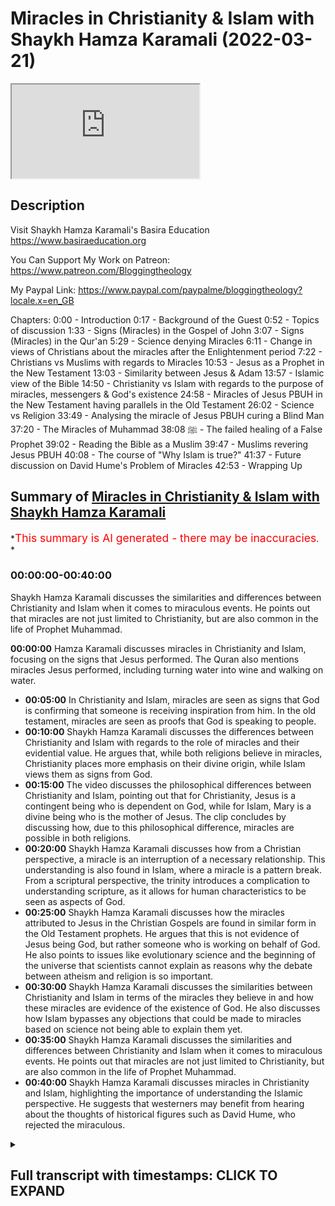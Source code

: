 # Miracles in Christianity & Islam with Shaykh Hamza Karamali (2022-03-21)

<iframe loading='lazy' allow='autoplay' src='https://www.youtube.com/embed/s5V5huEfy4A'></iframe>

## Description

Visit Shaykh Hamza Karamali's Basira Education <https://www.basiraeducation.org>

You Can Support My Work on Patreon:
<https://www.patreon.com/Bloggingtheology>

My Paypal Link:
<https://www.paypal.com/paypalme/bloggingtheology?locale.x=en_GB>

Chapters:
0:00 - Introduction
0:17 - Background of the Guest
0:52 - Topics of discussion
1:33 - Signs (Miracles) in the Gospel of John
3:07 - Signs (Miracles) in the Qur'an
5:29 - Science denying Miracles
6:11 - Change in views of Christians about the miracles after the Enlightenment period
7:22 - Christians vs Muslims with regards to Miracles
10:53 - Jesus as a Prophet in the New Testament
13:03 - Similarity between Jesus & Adam
13:57 - Islamic view of the Bible
14:50 - Christianity vs Islam with regards to the purpose of miracles, messengers & God's existence
24:58 - Miracles of Jesus PBUH in the New Testament having parallels in the Old Testament
26:02 - Science vs Religion
33:49 - Analysing the miracle of Jesus PBUH curing a Blind Man
37:20 - The Miracles of Muhammad ﷺ
38:08 - The failed healing of a False Prophet
39:02 - Reading the Bible as a Muslim
39:47 - Muslims revering Jesus PBUH
40:08 - The course of "Why Islam is true?"
41:37 - Future discussion on David Hume's Problem of Miracles
42:53 - Wrapping Up

## Summary of [Miracles in Christianity & Islam with Shaykh Hamza Karamali](https://www.youtube.com/watch?v=s5V5huEfy4A)

\*<span style="color:red; font-size:125%">This summary is AI generated - there may be inaccuracies</span>. \*

### <a onclick="modifyYTiframeseektime('0')">00:00:00-00:40:00</a>

Shaykh Hamza Karamali discusses the similarities and differences between Christianity and Islam when it comes to miraculous events. He points out that miracles are not just limited to Christianity, but are also common in the life of Prophet Muhammad.

**<a onclick="modifyYTiframeseektime('0')">00:00:00</a>** Hamza Karamali discusses miracles in Christianity and Islam, focusing on the signs that Jesus performed. The Quran also mentions miracles Jesus performed, including turning water into wine and walking on water.

*   **<a onclick="modifyYTiframeseektime('300')">00:05:00</a>** In Christianity and Islam, miracles are seen as signs that God is confirming that someone is receiving inspiration from him. In the old testament, miracles are seen as proofs that God is speaking to people.
*   **<a onclick="modifyYTiframeseektime('600')">00:10:00</a>** Shaykh Hamza Karamali discusses the differences between Christianity and Islam with regards to the role of miracles and their evidential value. He argues that, while both religions believe in miracles, Christianity places more emphasis on their divine origin, while Islam views them as signs from God.
*   **<a onclick="modifyYTiframeseektime('900')">00:15:00</a>** The video discusses the philosophical differences between Christianity and Islam, pointing out that for Christianity, Jesus is a contingent being who is dependent on God, while for Islam, Mary is a divine being who is the mother of Jesus. The clip concludes by discussing how, due to this philosophical difference, miracles are possible in both religions.
*   **<a onclick="modifyYTiframeseektime('1200')">00:20:00</a>** Shaykh Hamza Karamali discusses how from a Christian perspective, a miracle is an interruption of a necessary relationship. This understanding is also found in Islam, where a miracle is a pattern break. From a scriptural perspective, the trinity introduces a complication to understanding scripture, as it allows for human characteristics to be seen as aspects of God.
*   **<a onclick="modifyYTiframeseektime('1500')">00:25:00</a>** Shaykh Hamza Karamali discusses how the miracles attributed to Jesus in the Christian Gospels are found in similar form in the Old Testament prophets. He argues that this is not evidence of Jesus being God, but rather someone who is working on behalf of God. He also points to issues like evolutionary science and the beginning of the universe that scientists cannot explain as reasons why the debate between atheism and religion is so important.
*   **<a onclick="modifyYTiframeseektime('1800')">00:30:00</a>** Shaykh Hamza Karamali discusses the similarities between Christianity and Islam in terms of the miracles they believe in and how these miracles are evidence of the existence of God. He also discusses how Islam bypasses any objections that could be made to miracles based on science not being able to explain them yet.
*   **<a onclick="modifyYTiframeseektime('2100')">00:35:00</a>** Shaykh Hamza Karamali discusses the similarities and differences between Christianity and Islam when it comes to miraculous events. He points out that miracles are not just limited to Christianity, but are also common in the life of Prophet Muhammad.
*   **<a onclick="modifyYTiframeseektime('2400')">00:40:00</a>** Shaykh Hamza Karamali discusses miracles in Christianity and Islam, highlighting the importance of understanding the Islamic perspective. He suggests that westerners may benefit from hearing about the thoughts of historical figures such as David Hume, who rejected the miraculous.

<details><summary><h2>Full transcript with timestamps: CLICK TO EXPAND</h2></summary>

<a onclick="modifyYTiframeseektime('4')">0:00:04</a> hello everyone and welcome to blogging\ <a onclick="modifyYTiframeseektime('6')">0:00:06</a> theology today i'm delighted to talk\ <a onclick="modifyYTiframeseektime('8')">0:00:08</a> again to shake hamza karamali you are\ <a onclick="modifyYTiframeseektime('11')">0:00:11</a> most welcome sir\ <a onclick="modifyYTiframeseektime('13')">0:00:13</a> thank you so much for having me again\ <a onclick="modifyYTiframeseektime('14')">0:00:14</a> paul you're most welcome now for those\ <a onclick="modifyYTiframeseektime('17')">0:00:17</a> who don't know hamza is the founder of\ <a onclick="modifyYTiframeseektime('19')">0:00:19</a> basira education where he trains parents\ <a onclick="modifyYTiframeseektime('22')">0:00:22</a> teachers scholars in high schools\ <a onclick="modifyYTiframeseektime('24')">0:00:24</a> weekend religious schools and a variety\ <a onclick="modifyYTiframeseektime('26')">0:00:26</a> of other educational institutions how to\ <a onclick="modifyYTiframeseektime('29')">0:00:29</a> show their students why islam is true\ <a onclick="modifyYTiframeseektime('33')">0:00:33</a> he's developed a textbook an online\ <a onclick="modifyYTiframeseektime('35')">0:00:35</a> teacher's portal and is on a mission to\ <a onclick="modifyYTiframeseektime('38')">0:00:38</a> train ten thousand teachers\ <a onclick="modifyYTiframeseektime('41')">0:00:41</a> you can follow him on his social media\ <a onclick="modifyYTiframeseektime('43')">0:00:43</a> platforms to learn about the details of\ <a onclick="modifyYTiframeseektime('45')">0:00:45</a> this project which will be will be\ <a onclick="modifyYTiframeseektime('47')">0:00:47</a> released very soon in the month of\ <a onclick="modifyYTiframeseektime('50')">0:00:50</a> ramadan\ <a onclick="modifyYTiframeseektime('52')">0:00:52</a> today hamza will be speaking about\ <a onclick="modifyYTiframeseektime('54')">0:00:54</a> miracles in christianity and islam which\ <a onclick="modifyYTiframeseektime('58')">0:00:58</a> lies at the core of his work on religion\ <a onclick="modifyYTiframeseektime('61')">0:01:01</a> and science from an islamic perspective\ <a onclick="modifyYTiframeseektime('64')">0:01:04</a> and i think maybe a good starting point\ <a onclick="modifyYTiframeseektime('66')">0:01:06</a> for our discussion today would be jesus\ <a onclick="modifyYTiframeseektime('70')">0:01:10</a> because he's really the common figure in\ <a onclick="modifyYTiframeseektime('72')">0:01:12</a> christianity and islam and in religions\ <a onclick="modifyYTiframeseektime('75')">0:01:15</a> science debates in the western tradition\ <a onclick="modifyYTiframeseektime('78')">0:01:18</a> which go all the way back we should go\ <a onclick="modifyYTiframeseektime('80')">0:01:20</a> back to the history of the christian\ <a onclick="modifyYTiframeseektime('82')">0:01:22</a> church\ <a onclick="modifyYTiframeseektime('83')">0:01:23</a> so perhaps hamza you can just introduce\ <a onclick="modifyYTiframeseektime('86')">0:01:26</a> us to this subject\ <a onclick="modifyYTiframeseektime('88')">0:01:28</a> thank you for your introduction paul um\ <a onclick="modifyYTiframeseektime('91')">0:01:31</a> so\ <a onclick="modifyYTiframeseektime('92')">0:01:32</a> yeah so i did some before i came i\ <a onclick="modifyYTiframeseektime('94')">0:01:34</a> reviewed\ <a onclick="modifyYTiframeseektime('96')">0:01:36</a> the gospel of john\ <a onclick="modifyYTiframeseektime('98')">0:01:38</a> which i thought would be appropriate\ <a onclick="modifyYTiframeseektime('99')">0:01:39</a> starting point it's the most uh\ <a onclick="modifyYTiframeseektime('102')">0:01:42</a> i guess allegedly trinitarian of all the\ <a onclick="modifyYTiframeseektime('104')">0:01:44</a> gospels and so i went through the signs\ <a onclick="modifyYTiframeseektime('106')">0:01:46</a> that are mentioned there and the word\ <a onclick="modifyYTiframeseektime('108')">0:01:48</a> signs is important because\ <a onclick="modifyYTiframeseektime('110')">0:01:50</a> miracles in both christianity and islam\ <a onclick="modifyYTiframeseektime('113')">0:01:53</a> are described as being signs there's a\ <a onclick="modifyYTiframeseektime('116')">0:01:56</a> difference on on what exactly they're\ <a onclick="modifyYTiframeseektime('118')">0:01:58</a> signs of but they're both signs quran 2\ <a onclick="modifyYTiframeseektime('121')">0:02:01</a> allah describes them as signs\ <a onclick="modifyYTiframeseektime('124')">0:02:04</a> particularly in reference to jesus so in\ <a onclick="modifyYTiframeseektime('126')">0:02:06</a> uh so we'll take just i went through the\ <a onclick="modifyYTiframeseektime('128')">0:02:08</a> the signs and the gospel of john so he\ <a onclick="modifyYTiframeseektime('131')">0:02:11</a> starts off the first sign in in the in\ <a onclick="modifyYTiframeseektime('133')">0:02:13</a> the gospel is that he turned wine into\ <a onclick="modifyYTiframeseektime('135')">0:02:15</a> water and jars of wine into water that's\ <a onclick="modifyYTiframeseektime('137')">0:02:17</a> one of the miracles that he did that was\ <a onclick="modifyYTiframeseektime('139')">0:02:19</a> a sign absolutely it was water into wine\ <a onclick="modifyYTiframeseektime('142')">0:02:22</a> i think it was the other way around\ <a onclick="modifyYTiframeseektime('143')">0:02:23</a> wasn't it yeah\ <a onclick="modifyYTiframeseektime('146')">0:02:26</a> yeah\ <a onclick="modifyYTiframeseektime('148')">0:02:28</a> yeah my islamic bias\ <a onclick="modifyYTiframeseektime('149')">0:02:29</a> Laughter\ <a onclick="modifyYTiframeseektime('152')">0:02:32</a> so um\ <a onclick="modifyYTiframeseektime('154')">0:02:34</a> um so he um healed the son of a royal\ <a onclick="modifyYTiframeseektime('158')">0:02:38</a> official he healed a paralytic who'd\ <a onclick="modifyYTiframeseektime('160')">0:02:40</a> been um\ <a onclick="modifyYTiframeseektime('162')">0:02:42</a> paralyzed for 38 years he multiplied\ <a onclick="modifyYTiframeseektime('165')">0:02:45</a> food miraculously fed 5 000 people he\ <a onclick="modifyYTiframeseektime('168')">0:02:48</a> walked on water\ <a onclick="modifyYTiframeseektime('170')">0:02:50</a> he healed somebody who was blind from\ <a onclick="modifyYTiframeseektime('171')">0:02:51</a> birth\ <a onclick="modifyYTiframeseektime('173')">0:02:53</a> and\ <a onclick="modifyYTiframeseektime('174')">0:02:54</a> there's the resurrection\ <a onclick="modifyYTiframeseektime('175')">0:02:55</a> of lazarus and\ <a onclick="modifyYTiframeseektime('177')">0:02:57</a> there's his own resurrection from the\ <a onclick="modifyYTiframeseektime('179')">0:02:59</a> dead as well which he hinted at earlier\ <a onclick="modifyYTiframeseektime('182')">0:03:02</a> so these are some of the miraculous\ <a onclick="modifyYTiframeseektime('184')">0:03:04</a> signs in the gospel of john um\ <a onclick="modifyYTiframeseektime('187')">0:03:07</a> in the quran there's two ver two verses\ <a onclick="modifyYTiframeseektime('191')">0:03:11</a> um that\ <a onclick="modifyYTiframeseektime('192')">0:03:12</a> where he talks about his signs and it's\ <a onclick="modifyYTiframeseektime('194')">0:03:14</a> interesting the word is also sign so\ <a onclick="modifyYTiframeseektime('196')">0:03:16</a> allah ta'ala in\ <a onclick="modifyYTiframeseektime('198')">0:03:18</a> in the surat al-imran chapter 3\ <a onclick="modifyYTiframeseektime('201')">0:03:21</a> verse 49 he says that jesus the allah he\ <a onclick="modifyYTiframeseektime('205')">0:03:25</a> sent jesus as a rasul as a messenger to\ <a onclick="modifyYTiframeseektime('209')">0:03:29</a> the israelites\ <a onclick="modifyYTiframeseektime('210')">0:03:30</a> and that um\ <a onclick="modifyYTiframeseektime('213')">0:03:33</a> and and he said to them that i've come\ <a onclick="modifyYTiframeseektime('215')">0:03:35</a> to you with the ayat india\ <a onclick="modifyYTiframeseektime('218')">0:03:38</a> with a sign from your lord and then he\ <a onclick="modifyYTiframeseektime('220')">0:03:40</a> mentions a number of signs the first\ <a onclick="modifyYTiframeseektime('222')">0:03:42</a> sign he talks about the famous sign of\ <a onclick="modifyYTiframeseektime('224')">0:03:44</a> the clay bird that he fashioned and he\ <a onclick="modifyYTiframeseektime('227')">0:03:47</a> breathed life into it's not found in the\ <a onclick="modifyYTiframeseektime('229')">0:03:49</a> canonical gospels but there's other\ <a onclick="modifyYTiframeseektime('231')">0:03:51</a> infancy gospels which which mentioned\ <a onclick="modifyYTiframeseektime('232')">0:03:52</a> that um he talked about it mentioned\ <a onclick="modifyYTiframeseektime('235')">0:03:55</a> that i\ <a onclick="modifyYTiframeseektime('236')">0:03:56</a> um i um so there's one thing that's\ <a onclick="modifyYTiframeseektime('239')">0:03:59</a> relevant here which he says the quran so\ <a onclick="modifyYTiframeseektime('241')">0:04:01</a> the quran it is conscious of the way\ <a onclick="modifyYTiframeseektime('244')">0:04:04</a> that these\ <a onclick="modifyYTiframeseektime('245')">0:04:05</a> signs and other\ <a onclick="modifyYTiframeseektime('248')">0:04:08</a> events from the life of jesus are\ <a onclick="modifyYTiframeseektime('249')">0:04:09</a> described in the judeo-christian milia\ <a onclick="modifyYTiframeseektime('252')">0:04:12</a> that was\ <a onclick="modifyYTiframeseektime('253')">0:04:13</a> that was there in in in which the the\ <a onclick="modifyYTiframeseektime('257')">0:04:17</a> prophet muhammad sallallahu alaihi spoke\ <a onclick="modifyYTiframeseektime('259')">0:04:19</a> and so there's there's a\ <a onclick="modifyYTiframeseektime('260')">0:04:20</a> there's a reference repeatedly to the\ <a onclick="modifyYTiframeseektime('263')">0:04:23</a> fact that these signs they all happen\ <a onclick="modifyYTiframeseektime('264')">0:04:24</a> with the permission of allah with the\ <a onclick="modifyYTiframeseektime('267')">0:04:27</a> permission of god he says that i\ <a onclick="modifyYTiframeseektime('270')">0:04:30</a> cure\ <a onclick="modifyYTiframeseektime('271')">0:04:31</a> the\ <a onclick="modifyYTiframeseektime('272')">0:04:32</a> somebody who's\ <a onclick="modifyYTiframeseektime('274')">0:04:34</a> blind born blind just like in in the\ <a onclick="modifyYTiframeseektime('276')">0:04:36</a> gospel like i cure those who are born\ <a onclick="modifyYTiframeseektime('279')">0:04:39</a> blind\ <a onclick="modifyYTiframeseektime('280')">0:04:40</a> and uh the lepers which is not in the\ <a onclick="modifyYTiframeseektime('283')">0:04:43</a> gospel of john but in\ <a onclick="modifyYTiframeseektime('284')">0:04:44</a> other other some of the other gospels i\ <a onclick="modifyYTiframeseektime('286')">0:04:46</a> cure the lepers and i bring the dead\ <a onclick="modifyYTiframeseektime('289')">0:04:49</a> back to life the islam with the\ <a onclick="modifyYTiframeseektime('292')">0:04:52</a> permission of god\ <a onclick="modifyYTiframeseektime('293')">0:04:53</a> and then there's this other miracle\ <a onclick="modifyYTiframeseektime('295')">0:04:55</a> which he talks about he says that i tell\ <a onclick="modifyYTiframeseektime('298')">0:04:58</a> you what you eat and what you store up\ <a onclick="modifyYTiframeseektime('301')">0:05:01</a> in your houses i don't think this is in\ <a onclick="modifyYTiframeseektime('302')">0:05:02</a> the canonical gospels i haven't really\ <a onclick="modifyYTiframeseektime('304')">0:05:04</a> seen um\ <a onclick="modifyYTiframeseektime('305')">0:05:05</a> where uh where that would be\ <a onclick="modifyYTiframeseektime('308')">0:05:08</a> but it was recognized by the jews and\ <a onclick="modifyYTiframeseektime('310')">0:05:10</a> the christians to whom um the quran was\ <a onclick="modifyYTiframeseektime('312')">0:05:12</a> speaking\ <a onclick="modifyYTiframeseektime('313')">0:05:13</a> um so it was there and uh and so these\ <a onclick="modifyYTiframeseektime('317')">0:05:17</a> are two\ <a onclick="modifyYTiframeseektime('318')">0:05:18</a> uh you know similar miracles both\ <a onclick="modifyYTiframeseektime('320')">0:05:20</a> described as signs\ <a onclick="modifyYTiframeseektime('322')">0:05:22</a> and they are um so that's that's how\ <a onclick="modifyYTiframeseektime('325')">0:05:25</a> that's how um the signs of jesus\ <a onclick="modifyYTiframeseektime('328')">0:05:28</a> are described now with science with the\ <a onclick="modifyYTiframeseektime('330')">0:05:30</a> rise of modern science um the\ <a onclick="modifyYTiframeseektime('333')">0:05:33</a> uh miracles came to be\ <a onclick="modifyYTiframeseektime('336')">0:05:36</a> seen as\ <a onclick="modifyYTiframeseektime('338')">0:05:38</a> unacceptable\ <a onclick="modifyYTiframeseektime('340')">0:05:40</a> violations of the laws of nature\ <a onclick="modifyYTiframeseektime('342')">0:05:42</a> and\ <a onclick="modifyYTiframeseektime('343')">0:05:43</a> based on a worldview where people would\ <a onclick="modifyYTiframeseektime('347')">0:05:47</a> explain\ <a onclick="modifyYTiframeseektime('348')">0:05:48</a> things in the universe the events in the\ <a onclick="modifyYTiframeseektime('351')">0:05:51</a> universe as acts of god\ <a onclick="modifyYTiframeseektime('354')">0:05:54</a> with\ <a onclick="modifyYTiframeseektime('355')">0:05:55</a> through supernatural explanations rather\ <a onclick="modifyYTiframeseektime('357')">0:05:57</a> than through natural explanations so i\ <a onclick="modifyYTiframeseektime('359')">0:05:59</a> guess both of these narratives would be\ <a onclick="modifyYTiframeseektime('363')">0:06:03</a> they came to be problematized so that's\ <a onclick="modifyYTiframeseektime('365')">0:06:05</a> the\ <a onclick="modifyYTiframeseektime('366')">0:06:06</a> i think that's a good starting point for\ <a onclick="modifyYTiframeseektime('368')">0:06:08</a> our discussion and and of course um\ <a onclick="modifyYTiframeseektime('371')">0:06:11</a> after the enlightenment in in europe uh\ <a onclick="modifyYTiframeseektime('374')">0:06:14</a> which affected christians as much as\ <a onclick="modifyYTiframeseektime('375')">0:06:15</a> anyone else uh but many became much more\ <a onclick="modifyYTiframeseektime('378')">0:06:18</a> liberal uh get liberal christians\ <a onclick="modifyYTiframeseektime('380')">0:06:20</a> liberal christianity and theologians\ <a onclick="modifyYTiframeseektime('382')">0:06:22</a> started to see these uh miraculous uh\ <a onclick="modifyYTiframeseektime('384')">0:06:24</a> stories in the gospels as more\ <a onclick="modifyYTiframeseektime('386')">0:06:26</a> metaphorical perhaps or more symbolic or\ <a onclick="modifyYTiframeseektime('389')">0:06:29</a> just simply unhistorical and just\ <a onclick="modifyYTiframeseektime('391')">0:06:31</a> dismissed as mere superstition but the\ <a onclick="modifyYTiframeseektime('393')">0:06:33</a> more sophisticated ones saw them as\ <a onclick="modifyYTiframeseektime('395')">0:06:35</a> metaphors for for god's generosity or\ <a onclick="modifyYTiframeseektime('398')">0:06:38</a> inclusivity and and so on so there's\ <a onclick="modifyYTiframeseektime('400')">0:06:40</a> been a um\ <a onclick="modifyYTiframeseektime('402')">0:06:42</a> a complicated reaction from christians\ <a onclick="modifyYTiframeseektime('403')">0:06:43</a> some have maintained that these stories\ <a onclick="modifyYTiframeseektime('405')">0:06:45</a> are literally historical happened as is\ <a onclick="modifyYTiframeseektime('408')">0:06:48</a> in the gospels others um\ <a onclick="modifyYTiframeseektime('411')">0:06:51</a> have seen them as not historical as more\ <a onclick="modifyYTiframeseektime('413')">0:06:53</a> symbolic or metaphorical as i say so\ <a onclick="modifyYTiframeseektime('416')">0:06:56</a> it's been a complex reaction to the rise\ <a onclick="modifyYTiframeseektime('418')">0:06:58</a> of rationalism\ <a onclick="modifyYTiframeseektime('419')">0:06:59</a> and secularism\ <a onclick="modifyYTiframeseektime('421')">0:07:01</a> from the enlightenment um right and\ <a onclick="modifyYTiframeseektime('424')">0:07:04</a> that's still the case today in in the\ <a onclick="modifyYTiframeseektime('425')">0:07:05</a> churches uh that there's\ <a onclick="modifyYTiframeseektime('427')">0:07:07</a> differences of opinion amongst\ <a onclick="modifyYTiframeseektime('429')">0:07:09</a> christians um at the highest levels even\ <a onclick="modifyYTiframeseektime('432')">0:07:12</a> and so the resurrection of jesus some\ <a onclick="modifyYTiframeseektime('434')">0:07:14</a> will see that as a as a figure of speech\ <a onclick="modifyYTiframeseektime('436')">0:07:16</a> or metaphor rather than a bodily\ <a onclick="modifyYTiframeseektime('437')">0:07:17</a> resurrection for example\ <a onclick="modifyYTiframeseektime('439')">0:07:19</a> um\ <a onclick="modifyYTiframeseektime('440')">0:07:20</a> so yeah anyway that's the digression but\ <a onclick="modifyYTiframeseektime('442')">0:07:22</a> so christianity and islam agree that\ <a onclick="modifyYTiframeseektime('444')">0:07:24</a> jesus uh did miracles those that agreed\ <a onclick="modifyYTiframeseektime('446')">0:07:26</a> that they did he did actually do them\ <a onclick="modifyYTiframeseektime('448')">0:07:28</a> and this seems to place both of them at\ <a onclick="modifyYTiframeseektime('451')">0:07:31</a> odds with modern science how would you\ <a onclick="modifyYTiframeseektime('454')">0:07:34</a> characterize the differences between the\ <a onclick="modifyYTiframeseektime('456')">0:07:36</a> two religions\ <a onclick="modifyYTiframeseektime('458')">0:07:38</a> so um\ <a onclick="modifyYTiframeseektime('459')">0:07:39</a> yeah so\ <a onclick="modifyYTiframeseektime('460')">0:07:40</a> i i i think that\ <a onclick="modifyYTiframeseektime('462')">0:07:42</a> um so in in many ways the effect of the\ <a onclick="modifyYTiframeseektime('466')">0:07:46</a> there were similar effects um not\ <a onclick="modifyYTiframeseektime('468')">0:07:48</a> completely like the christians not to\ <a onclick="modifyYTiframeseektime('470')">0:07:50</a> the same degree but there were some\ <a onclick="modifyYTiframeseektime('472')">0:07:52</a> effects similar effects amongst the\ <a onclick="modifyYTiframeseektime('474')">0:07:54</a> muslims too there was a a movement\ <a onclick="modifyYTiframeseektime('476')">0:07:56</a> during a period of colonialism about the\ <a onclick="modifyYTiframeseektime('478')">0:07:58</a> reinterpretation of miracles um you know\ <a onclick="modifyYTiframeseektime('481')">0:08:01</a> because they were seen as unscientific\ <a onclick="modifyYTiframeseektime('483')">0:08:03</a> and the prophet salallahu was presented\ <a onclick="modifyYTiframeseektime('485')">0:08:05</a> as somebody of uh as a genius moral\ <a onclick="modifyYTiframeseektime('487')">0:08:07</a> character and his miracles were\ <a onclick="modifyYTiframeseektime('490')">0:08:10</a> de-emphasized\ <a onclick="modifyYTiframeseektime('492')">0:08:12</a> but i think i don't think it went to the\ <a onclick="modifyYTiframeseektime('494')">0:08:14</a> same degree that that you that you\ <a onclick="modifyYTiframeseektime('497')">0:08:17</a> described and i think that\ <a onclick="modifyYTiframeseektime('498')">0:08:18</a> one of the reasons for that is that\ <a onclick="modifyYTiframeseektime('500')">0:08:20</a> christians they started off\ <a onclick="modifyYTiframeseektime('503')">0:08:23</a> they started off\ <a onclick="modifyYTiframeseektime('505')">0:08:25</a> they didn't start off where the muslims\ <a onclick="modifyYTiframeseektime('507')">0:08:27</a> started off so\ <a onclick="modifyYTiframeseektime('508')">0:08:28</a> in christianity uh\ <a onclick="modifyYTiframeseektime('510')">0:08:30</a> the there's a common in historically in\ <a onclick="modifyYTiframeseektime('513')">0:08:33</a> the western tradition miracles have been\ <a onclick="modifyYTiframeseektime('516')">0:08:36</a> seen as proof of\ <a onclick="modifyYTiframeseektime('518')">0:08:38</a> divinity so the resurrection is proof\ <a onclick="modifyYTiframeseektime('521')">0:08:41</a> that jesus is god the other miracles\ <a onclick="modifyYTiframeseektime('523')">0:08:43</a> that he did were proof that jesus is god\ <a onclick="modifyYTiframeseektime('526')">0:08:46</a> because he was now there's there's some\ <a onclick="modifyYTiframeseektime('528')">0:08:48</a> uh\ <a onclick="modifyYTiframeseektime('529')">0:08:49</a> you know inconsistency in this account\ <a onclick="modifyYTiframeseektime('532')">0:08:52</a> within the within the gospels they might\ <a onclick="modifyYTiframeseektime('534')">0:08:54</a> not fit with this but that's\ <a onclick="modifyYTiframeseektime('536')">0:08:56</a> um i think generally characteristic of\ <a onclick="modifyYTiframeseektime('538')">0:08:58</a> christianity that the positions that\ <a onclick="modifyYTiframeseektime('540')">0:09:00</a> they hold doctrinally don't always\ <a onclick="modifyYTiframeseektime('543')">0:09:03</a> accord with what's found in um\ <a onclick="modifyYTiframeseektime('546')">0:09:06</a> in in scripture\ <a onclick="modifyYTiframeseektime('548')">0:09:08</a> um and i want to i want to i i'll come\ <a onclick="modifyYTiframeseektime('551')">0:09:11</a> back for a second but but it's it's\ <a onclick="modifyYTiframeseektime('554')">0:09:14</a> commonly held that the fact that jesus\ <a onclick="modifyYTiframeseektime('557')">0:09:17</a> did miracles is evidence that he has got\ <a onclick="modifyYTiframeseektime('559')">0:09:19</a> it that he's god because\ <a onclick="modifyYTiframeseektime('561')">0:09:21</a> only god has the power to overcome the\ <a onclick="modifyYTiframeseektime('564')">0:09:24</a> laws of nature\ <a onclick="modifyYTiframeseektime('565')">0:09:25</a> so so that's that's uh that's how\ <a onclick="modifyYTiframeseektime('569')">0:09:29</a> miracles um one way in which miracles\ <a onclick="modifyYTiframeseektime('572')">0:09:32</a> have been viewed for in for muslims\ <a onclick="modifyYTiframeseektime('575')">0:09:35</a> miracles\ <a onclick="modifyYTiframeseektime('576')">0:09:36</a> are all acts of god they're signs that\ <a onclick="modifyYTiframeseektime('579')">0:09:39</a> give that are given to human beings\ <a onclick="modifyYTiframeseektime('582')">0:09:42</a> um as evidence that they are really\ <a onclick="modifyYTiframeseektime('584')">0:09:44</a> speaking on behalf of god that god god\ <a onclick="modifyYTiframeseektime('588')">0:09:48</a> is verifying that they are\ <a onclick="modifyYTiframeseektime('590')">0:09:50</a> uh receiving inspiration from him that\ <a onclick="modifyYTiframeseektime('592')">0:09:52</a> they're not imposters this found in the\ <a onclick="modifyYTiframeseektime('594')">0:09:54</a> old testament as well i think it's found\ <a onclick="modifyYTiframeseektime('596')">0:09:56</a> in the gospels too um many of the\ <a onclick="modifyYTiframeseektime('598')">0:09:58</a> gospels this uh this sentiment is found\ <a onclick="modifyYTiframeseektime('600')">0:10:00</a> i was just\ <a onclick="modifyYTiframeseektime('601')">0:10:01</a> going through the gospel of john and\ <a onclick="modifyYTiframeseektime('603')">0:10:03</a> it said that after one of the signs that\ <a onclick="modifyYTiframeseektime('606')">0:10:06</a> jesus performed they the israelites they\ <a onclick="modifyYTiframeseektime('608')">0:10:08</a> said that this is indeed the prophet of\ <a onclick="modifyYTiframeseektime('610')">0:10:10</a> god\ <a onclick="modifyYTiframeseektime('611')">0:10:11</a> um who has come into the world right um\ <a onclick="modifyYTiframeseektime('615')">0:10:15</a> so uh\ <a onclick="modifyYTiframeseektime('616')">0:10:16</a> so i think that the the starting point\ <a onclick="modifyYTiframeseektime('619')">0:10:19</a> for\ <a onclick="modifyYTiframeseektime('620')">0:10:20</a> christianity is not the pure\ <a onclick="modifyYTiframeseektime('624')">0:10:24</a> the hate of islam so this so for the\ <a onclick="modifyYTiframeseektime('627')">0:10:27</a> muslims\ <a onclick="modifyYTiframeseektime('628')">0:10:28</a> everything in the universe\ <a onclick="modifyYTiframeseektime('630')">0:10:30</a> is an act of god um\ <a onclick="modifyYTiframeseektime('633')">0:10:33</a> but uh but i think that at the trinity\ <a onclick="modifyYTiframeseektime('635')">0:10:35</a> it kind of um\ <a onclick="modifyYTiframeseektime('637')">0:10:37</a> it mars the ability of us to view the\ <a onclick="modifyYTiframeseektime('641')">0:10:41</a> world as a as being completely an act of\ <a onclick="modifyYTiframeseektime('644')">0:10:44</a> god because it raises something that is\ <a onclick="modifyYTiframeseektime('646')">0:10:46</a> created to the level of the divine and\ <a onclick="modifyYTiframeseektime('648')">0:10:48</a> in doing that it brings\ <a onclick="modifyYTiframeseektime('650')">0:10:50</a> brings the divine down hmm\ <a onclick="modifyYTiframeseektime('654')">0:10:54</a> and essentially even in the new\ <a onclick="modifyYTiframeseektime('655')">0:10:55</a> testament as we have it now there are\ <a onclick="modifyYTiframeseektime('657')">0:10:57</a> passages which\ <a onclick="modifyYTiframeseektime('658')">0:10:58</a> uh jah which don't agree perhaps with\ <a onclick="modifyYTiframeseektime('661')">0:11:01</a> the uh the traditional christian view of\ <a onclick="modifyYTiframeseektime('664')">0:11:04</a> jesus being divine because he does\ <a onclick="modifyYTiframeseektime('667')">0:11:07</a> miracles and uh a very striking passage\ <a onclick="modifyYTiframeseektime('670')">0:11:10</a> in that regard is found in the acts of\ <a onclick="modifyYTiframeseektime('671')">0:11:11</a> the apostles where peter this is the\ <a onclick="modifyYTiframeseektime('675')">0:11:15</a> luke's uh history of the early church\ <a onclick="modifyYTiframeseektime('677')">0:11:17</a> and there's a very interesting statement\ <a onclick="modifyYTiframeseektime('680')">0:11:20</a> attributed to the apostle peter the\ <a onclick="modifyYTiframeseektime('682')">0:11:22</a> prince of the apostles now this is after\ <a onclick="modifyYTiframeseektime('684')">0:11:24</a> he says this after jesus ascended into\ <a onclick="modifyYTiframeseektime('686')">0:11:26</a> heaven uh after the coming of the holy\ <a onclick="modifyYTiframeseektime('689')">0:11:29</a> spirit in acts chapter two so he now\ <a onclick="modifyYTiframeseektime('692')">0:11:32</a> knows who jesus is no more doubting no\ <a onclick="modifyYTiframeseektime('695')">0:11:35</a> more who are you you know who do you say\ <a onclick="modifyYTiframeseektime('697')">0:11:37</a> i am he now knows and he's sent out to\ <a onclick="modifyYTiframeseektime('699')">0:11:39</a> preach to the israelites who jesus is\ <a onclick="modifyYTiframeseektime('702')">0:11:42</a> and there's a statement attributed to\ <a onclick="modifyYTiframeseektime('704')">0:11:44</a> him in acts chapter 2 which speaks\ <a onclick="modifyYTiframeseektime('705')">0:11:45</a> directly to the issues you raised and i\ <a onclick="modifyYTiframeseektime('707')">0:11:47</a> don't know peter said this or not but\ <a onclick="modifyYTiframeseektime('708')">0:11:48</a> this is what the bible says according to\ <a onclick="modifyYTiframeseektime('711')">0:11:51</a> the passage peter says you that are\ <a onclick="modifyYTiframeseektime('714')">0:11:54</a> israelites listen to what i have to say\ <a onclick="modifyYTiframeseektime('718')">0:11:58</a> jesus of nazareth a man attested to you\ <a onclick="modifyYTiframeseektime('721')">0:12:01</a> by god with deeds of power wonders and\ <a onclick="modifyYTiframeseektime('725')">0:12:05</a> signs that god did through him among you\ <a onclick="modifyYTiframeseektime('728')">0:12:08</a> as you yourselves know\ <a onclick="modifyYTiframeseektime('731')">0:12:11</a> this man and he goes on to talk about\ <a onclick="modifyYTiframeseektime('733')">0:12:13</a> events so\ <a onclick="modifyYTiframeseektime('734')">0:12:14</a> here\ <a onclick="modifyYTiframeseektime('736')">0:12:16</a> jesus is not god he is not the second\ <a onclick="modifyYTiframeseektime('738')">0:12:18</a> person of the trinity he is not a divine\ <a onclick="modifyYTiframeseektime('741')">0:12:21</a> being because he does miracles is the\ <a onclick="modifyYTiframeseektime('743')">0:12:23</a> other way around actually god works\ <a onclick="modifyYTiframeseektime('745')">0:12:25</a> through him and this is actually almost\ <a onclick="modifyYTiframeseektime('748')">0:12:28</a> islamic as an islamic paradigm of the\ <a onclick="modifyYTiframeseektime('750')">0:12:30</a> relationship between jesus as miracle\ <a onclick="modifyYTiframeseektime('752')">0:12:32</a> worker and god jesus didn't do then god\ <a onclick="modifyYTiframeseektime('755')">0:12:35</a> worked through jesus and this is a\ <a onclick="modifyYTiframeseektime('757')">0:12:37</a> prophetic paradigm we see all across the\ <a onclick="modifyYTiframeseektime('759')">0:12:39</a> old testament with the old testament\ <a onclick="modifyYTiframeseektime('761')">0:12:41</a> prophets elisha and elijah\ <a onclick="modifyYTiframeseektime('763')">0:12:43</a> who also rose the dead and did\ <a onclick="modifyYTiframeseektime('765')">0:12:45</a> miraculous nature miracles and and other\ <a onclick="modifyYTiframeseektime('768')">0:12:48</a> miracles uh um so that's fascinating the\ <a onclick="modifyYTiframeseektime('770')">0:12:50</a> beginning of the the church\ <a onclick="modifyYTiframeseektime('773')">0:12:53</a> jesus was proclaimed as a miracle worker\ <a onclick="modifyYTiframeseektime('775')">0:12:55</a> by the power and the permission of god\ <a onclick="modifyYTiframeseektime('777')">0:12:57</a> which coincidentally is exactly i think\ <a onclick="modifyYTiframeseektime('780')">0:13:00</a> what the quran says isn't that ironic\ <a onclick="modifyYTiframeseektime('783')">0:13:03</a> yeah so there's there's uh so just a\ <a onclick="modifyYTiframeseektime('786')">0:13:06</a> further down in the same chapter\ <a onclick="modifyYTiframeseektime('788')">0:13:08</a> Music\ <a onclick="modifyYTiframeseektime('790')">0:13:10</a> there's a there's a description there's\ <a onclick="modifyYTiframeseektime('792')">0:13:12</a> a description of a dialogue that took\ <a onclick="modifyYTiframeseektime('794')">0:13:14</a> place between the prophets allah and the\ <a onclick="modifyYTiframeseektime('795')">0:13:15</a> christians in the arabian peninsula and\ <a onclick="modifyYTiframeseektime('798')">0:13:18</a> they argued that jesus is god\ <a onclick="modifyYTiframeseektime('802')">0:13:22</a> uh jesus is the son of god because he\ <a onclick="modifyYTiframeseektime('804')">0:13:24</a> had a mother and he didn't have a father\ <a onclick="modifyYTiframeseektime('806')">0:13:26</a> and um in a famous verse um and uh the\ <a onclick="modifyYTiframeseektime('810')">0:13:30</a> prophet saws was inspired by allah to\ <a onclick="modifyYTiframeseektime('813')">0:13:33</a> that jesus\ <a onclick="modifyYTiframeseektime('815')">0:13:35</a> is the example the description of jesus\ <a onclick="modifyYTiframeseektime('818')">0:13:38</a> is like the description of adam and he\ <a onclick="modifyYTiframeseektime('821')">0:13:41</a> created so adam was didn't have a father\ <a onclick="modifyYTiframeseektime('823')">0:13:43</a> or a mother\ <a onclick="modifyYTiframeseektime('825')">0:13:45</a> yet\ <a onclick="modifyYTiframeseektime('827')">0:13:47</a> you don't say that he is divine so and\ <a onclick="modifyYTiframeseektime('830')">0:13:50</a> he's even more miraculous than jesus\ <a onclick="modifyYTiframeseektime('833')">0:13:53</a> um so the i think that\ <a onclick="modifyYTiframeseektime('836')">0:13:56</a> there's a one of the things that i like\ <a onclick="modifyYTiframeseektime('837')">0:13:57</a> to take from here is that when\ <a onclick="modifyYTiframeseektime('840')">0:14:00</a> when when i as a muslim when i come to\ <a onclick="modifyYTiframeseektime('842')">0:14:02</a> the bible um i don't come to it in the\ <a onclick="modifyYTiframeseektime('845')">0:14:05</a> same way that a secular historian would\ <a onclick="modifyYTiframeseektime('848')">0:14:08</a> come to it so secular historian um i\ <a onclick="modifyYTiframeseektime('850')">0:14:10</a> would agree with the secular historian\ <a onclick="modifyYTiframeseektime('852')">0:14:12</a> the bible has been tampered with and\ <a onclick="modifyYTiframeseektime('854')">0:14:14</a> it's been altered but i would disagree\ <a onclick="modifyYTiframeseektime('857')">0:14:17</a> with him because the secular historian\ <a onclick="modifyYTiframeseektime('859')">0:14:19</a> would deny the fact that it had any kind\ <a onclick="modifyYTiframeseektime('862')">0:14:22</a> of a divine origin he would deny the\ <a onclick="modifyYTiframeseektime('864')">0:14:24</a> divine altogether and dismiss miracles\ <a onclick="modifyYTiframeseektime('867')">0:14:27</a> as as\ <a onclick="modifyYTiframeseektime('868')">0:14:28</a> as historically\ <a onclick="modifyYTiframeseektime('870')">0:14:30</a> um untrue\ <a onclick="modifyYTiframeseektime('872')">0:14:32</a> um but that's not what i would do right\ <a onclick="modifyYTiframeseektime('874')">0:14:34</a> so i would i would i would say that that\ <a onclick="modifyYTiframeseektime('876')">0:14:36</a> there is a divine origin but there's\ <a onclick="modifyYTiframeseektime('878')">0:14:38</a> vena tampering and so i would i would\ <a onclick="modifyYTiframeseektime('880')">0:14:40</a> fit in somewhere in the middle between\ <a onclick="modifyYTiframeseektime('884')">0:14:44</a> uh between between the between the chris\ <a onclick="modifyYTiframeseektime('886')">0:14:46</a> between christianity and between the\ <a onclick="modifyYTiframeseektime('888')">0:14:48</a> modern yeah\ <a onclick="modifyYTiframeseektime('890')">0:14:50</a> you touch briefly on the the differences\ <a onclick="modifyYTiframeseektime('892')">0:14:52</a> between um islam and christianity when\ <a onclick="modifyYTiframeseektime('894')">0:14:54</a> it comes to the role of miracles and\ <a onclick="modifyYTiframeseektime('896')">0:14:56</a> their evidential role and value for\ <a onclick="modifyYTiframeseektime('898')">0:14:58</a> belief but\ <a onclick="modifyYTiframeseektime('900')">0:15:00</a> what leads to this difference is it just\ <a onclick="modifyYTiframeseektime('901')">0:15:01</a> scriptural or is it philosophical as\ <a onclick="modifyYTiframeseektime('903')">0:15:03</a> well\ <a onclick="modifyYTiframeseektime('905')">0:15:05</a> i think it's both and i think the\ <a onclick="modifyYTiframeseektime('906')">0:15:06</a> trinity lies at the center of it\ <a onclick="modifyYTiframeseektime('908')">0:15:08</a> so there's a\ <a onclick="modifyYTiframeseektime('910')">0:15:10</a> so there's a philosophical difference so\ <a onclick="modifyYTiframeseektime('911')">0:15:11</a> the philosophical difference is that\ <a onclick="modifyYTiframeseektime('915')">0:15:15</a> for\ <a onclick="modifyYTiframeseektime('916')">0:15:16</a> in the quran allah subhanahu wa\ <a onclick="modifyYTiframeseektime('917')">0:15:17</a> describes himself as the one who is\ <a onclick="modifyYTiframeseektime('920')">0:15:20</a> acting in the world he's the one who is\ <a onclick="modifyYTiframeseektime('922')">0:15:22</a> doing everything he's the one who sends\ <a onclick="modifyYTiframeseektime('924')">0:15:24</a> down the rain he's the one who makes the\ <a onclick="modifyYTiframeseektime('926')">0:15:26</a> clouds move he's the one who gives life\ <a onclick="modifyYTiframeseektime('929')">0:15:29</a> he's the one who gives death he's the\ <a onclick="modifyYTiframeseektime('931')">0:15:31</a> one who cures somebody when they when\ <a onclick="modifyYTiframeseektime('932')">0:15:32</a> they become ill he's the one who gives\ <a onclick="modifyYTiframeseektime('935')">0:15:35</a> to gives food he's the one who gives a\ <a onclick="modifyYTiframeseektime('936')">0:15:36</a> drink and so everything in the world is\ <a onclick="modifyYTiframeseektime('939')">0:15:39</a> happening\ <a onclick="modifyYTiframeseektime('940')">0:15:40</a> through the direct action of god and\ <a onclick="modifyYTiframeseektime('943')">0:15:43</a> it's based on the argument from\ <a onclick="modifyYTiframeseektime('944')">0:15:44</a> contingency which we talked about in the\ <a onclick="modifyYTiframeseektime('946')">0:15:46</a> last episode the the way philosophically\ <a onclick="modifyYTiframeseektime('948')">0:15:48</a> the way that this goes is that\ <a onclick="modifyYTiframeseektime('950')">0:15:50</a> everything in the universe needs\ <a onclick="modifyYTiframeseektime('951')">0:15:51</a> something to make it the way that it is\ <a onclick="modifyYTiframeseektime('953')">0:15:53</a> so when i look at the when i look at the\ <a onclick="modifyYTiframeseektime('956')">0:15:56</a> shining of the sun i say what made it\ <a onclick="modifyYTiframeseektime('958')">0:15:58</a> shine when i when the wind blows i say\ <a onclick="modifyYTiframeseektime('960')">0:16:00</a> what made the wind blow and what made it\ <a onclick="modifyYTiframeseektime('962')">0:16:02</a> blow in this way and then i search for\ <a onclick="modifyYTiframeseektime('964')">0:16:04</a> explanations because i see that the\ <a onclick="modifyYTiframeseektime('966')">0:16:06</a> things in the universe they need\ <a onclick="modifyYTiframeseektime('968')">0:16:08</a> something\ <a onclick="modifyYTiframeseektime('969')">0:16:09</a> outside of them to make them the way\ <a onclick="modifyYTiframeseektime('971')">0:16:11</a> that they are\ <a onclick="modifyYTiframeseektime('972')">0:16:12</a> what a\ <a onclick="modifyYTiframeseektime('974')">0:16:14</a> what the the fallacy of materialism is\ <a onclick="modifyYTiframeseektime('977')">0:16:17</a> that we ascribe\ <a onclick="modifyYTiframeseektime('980')">0:16:20</a> actual independent causation to other\ <a onclick="modifyYTiframeseektime('982')">0:16:22</a> things in the universe so we'd say that\ <a onclick="modifyYTiframeseektime('984')">0:16:24</a> the shining of the sun is because of\ <a onclick="modifyYTiframeseektime('986')">0:16:26</a> nuclear fusion we say the blowing of the\ <a onclick="modifyYTiframeseektime('987')">0:16:27</a> wind is because of differences in air\ <a onclick="modifyYTiframeseektime('989')">0:16:29</a> pressures but then that explanation\ <a onclick="modifyYTiframeseektime('992')">0:16:32</a> itself is\ <a onclick="modifyYTiframeseektime('993')">0:16:33</a> also in need of another explanation it's\ <a onclick="modifyYTiframeseektime('996')">0:16:36</a> contingent and so we so what science\ <a onclick="modifyYTiframeseektime('999')">0:16:39</a> will do it's a never-ending quest for\ <a onclick="modifyYTiframeseektime('1002')">0:16:42</a> the uh you know for uh explaining\ <a onclick="modifyYTiframeseektime('1005')">0:16:45</a> contingent things dependent things with\ <a onclick="modifyYTiframeseektime('1007')">0:16:47</a> other contingent things dependent things\ <a onclick="modifyYTiframeseektime('1010')">0:16:50</a> and what the quran would argue is that\ <a onclick="modifyYTiframeseektime('1013')">0:16:53</a> is that there is that no contingent\ <a onclick="modifyYTiframeseektime('1016')">0:16:56</a> thing can really explain anything else\ <a onclick="modifyYTiframeseektime('1019')">0:16:59</a> and it's like a line of people who are\ <a onclick="modifyYTiframeseektime('1021')">0:17:01</a> leaning on each other and a long line of\ <a onclick="modifyYTiframeseektime('1024')">0:17:04</a> people if they're not on the ground it\ <a onclick="modifyYTiframeseektime('1025')">0:17:05</a> means that right at the end there's\ <a onclick="modifyYTiframeseektime('1026')">0:17:06</a> something someone who's holding them all\ <a onclick="modifyYTiframeseektime('1028')">0:17:08</a> up and that's a necessary being that's\ <a onclick="modifyYTiframeseektime('1031')">0:17:11</a> god who's holding everything who's\ <a onclick="modifyYTiframeseektime('1032')">0:17:12</a> making everything in the universe happen\ <a onclick="modifyYTiframeseektime('1034')">0:17:14</a> so when i when i uh so when i do science\ <a onclick="modifyYTiframeseektime('1038')">0:17:18</a> as a as a scientist as a muslim\ <a onclick="modifyYTiframeseektime('1040')">0:17:20</a> scientist\ <a onclick="modifyYTiframeseektime('1041')">0:17:21</a> i\ <a onclick="modifyYTiframeseektime('1041')">0:17:21</a> see what i see is not the same as what a\ <a onclick="modifyYTiframeseektime('1045')">0:17:25</a> materialist scientist would see what i\ <a onclick="modifyYTiframeseektime('1048')">0:17:28</a> see is i see\ <a onclick="modifyYTiframeseektime('1050')">0:17:30</a> relationships i see relationships that\ <a onclick="modifyYTiframeseektime('1052')">0:17:32</a> god has placed in the universe that\ <a onclick="modifyYTiframeseektime('1055')">0:17:35</a> i see regularities with which god acts\ <a onclick="modifyYTiframeseektime('1058')">0:17:38</a> in the universe\ <a onclick="modifyYTiframeseektime('1059')">0:17:39</a> a scientist sees necessary a material\ <a onclick="modifyYTiframeseektime('1062')">0:17:42</a> scientist will see necessary cause and\ <a onclick="modifyYTiframeseektime('1065')">0:17:45</a> effect relationships that are\ <a onclick="modifyYTiframeseektime('1067')">0:17:47</a> inviolable they cannot be broken so\ <a onclick="modifyYTiframeseektime('1070')">0:17:50</a> materialists will say that miracles are\ <a onclick="modifyYTiframeseektime('1073')">0:17:53</a> impossible because these are necessary\ <a onclick="modifyYTiframeseektime('1076')">0:17:56</a> relationships i'll say that the\ <a onclick="modifyYTiframeseektime('1079')">0:17:59</a> relationships are there but they're not\ <a onclick="modifyYTiframeseektime('1081')">0:18:01</a> necessary because i can use my mind you\ <a onclick="modifyYTiframeseektime('1083')">0:18:03</a> usually just use the argument from\ <a onclick="modifyYTiframeseektime('1084')">0:18:04</a> contingency to see that they all depend\ <a onclick="modifyYTiframeseektime('1087')">0:18:07</a> on a necessary being their patterns in\ <a onclick="modifyYTiframeseektime('1089')">0:18:09</a> that allah has placed in the universe\ <a onclick="modifyYTiframeseektime('1092')">0:18:12</a> and so miracles are indeed possible\ <a onclick="modifyYTiframeseektime('1094')">0:18:14</a> and when miracles happen there is an\ <a onclick="modifyYTiframeseektime('1098')">0:18:18</a> interruption of a regular association\ <a onclick="modifyYTiframeseektime('1101')">0:18:21</a> that god has placed in the universe so\ <a onclick="modifyYTiframeseektime('1104')">0:18:24</a> this is these are two there's your two\ <a onclick="modifyYTiframeseektime('1107')">0:18:27</a> kinds of perspectives there's a\ <a onclick="modifyYTiframeseektime('1108')">0:18:28</a> materialist perspective and there's the\ <a onclick="modifyYTiframeseektime('1110')">0:18:30</a> quranic perspective\ <a onclick="modifyYTiframeseektime('1112')">0:18:32</a> christianity lies somewhere in the\ <a onclick="modifyYTiframeseektime('1114')">0:18:34</a> middle so what what christians when they\ <a onclick="modifyYTiframeseektime('1117')">0:18:37</a> attributed divinity to jesus\ <a onclick="modifyYTiframeseektime('1120')">0:18:40</a> and even though jesus is a contingent\ <a onclick="modifyYTiframeseektime('1123')">0:18:43</a> thing he's dependent and the quran says\ <a onclick="modifyYTiframeseektime('1125')">0:18:45</a> that quran\ <a onclick="modifyYTiframeseektime('1134')">0:18:54</a> says so\ <a onclick="modifyYTiframeseektime('1136')">0:18:56</a> they to the christians to whom the\ <a onclick="modifyYTiframeseektime('1139')">0:18:59</a> the quran was speaking some of them they\ <a onclick="modifyYTiframeseektime('1141')">0:19:01</a> claimed that that mary was the mother of\ <a onclick="modifyYTiframeseektime('1143')">0:19:03</a> god and she was divine as well um so the\ <a onclick="modifyYTiframeseektime('1146')">0:19:06</a> quran says that\ <a onclick="modifyYTiframeseektime('1148')">0:19:08</a> jesus son of mary and mary the most that\ <a onclick="modifyYTiframeseektime('1152')">0:19:12</a> jesus was was a messenger and many other\ <a onclick="modifyYTiframeseektime('1154')">0:19:14</a> messengers have died and gone before him\ <a onclick="modifyYTiframeseektime('1157')">0:19:17</a> and the most that his mother was the\ <a onclick="modifyYTiframeseektime('1159')">0:19:19</a> virgin mary was a great saint and then\ <a onclick="modifyYTiframeseektime('1163')">0:19:23</a> it gives an argument it says\ <a onclick="modifyYTiframeseektime('1166')">0:19:26</a> they used to eat food they're dependent\ <a onclick="modifyYTiframeseektime('1168')">0:19:28</a> they're needy they need somebody to\ <a onclick="modifyYTiframeseektime('1170')">0:19:30</a> fulfill their needs you should be able\ <a onclick="modifyYTiframeseektime('1171')">0:19:31</a> to see that they need something else and\ <a onclick="modifyYTiframeseektime('1174')">0:19:34</a> so\ <a onclick="modifyYTiframeseektime('1174')">0:19:34</a> as long as something needs something\ <a onclick="modifyYTiframeseektime('1176')">0:19:36</a> else it cannot be\ <a onclick="modifyYTiframeseektime('1179')">0:19:39</a> divine but when but when\ <a onclick="modifyYTiframeseektime('1182')">0:19:42</a> when a contingent thing is\ <a onclick="modifyYTiframeseektime('1185')">0:19:45</a> given\ <a onclick="modifyYTiframeseektime('1186')">0:19:46</a> divine properties then there's a\ <a onclick="modifyYTiframeseektime('1189')">0:19:49</a> philosophical confusion that's\ <a onclick="modifyYTiframeseektime('1191')">0:19:51</a> introduced in the way that we analyze\ <a onclick="modifyYTiframeseektime('1192')">0:19:52</a> the universe we can we come to imagine\ <a onclick="modifyYTiframeseektime('1195')">0:19:55</a> that okay well if this contingent thing\ <a onclick="modifyYTiframeseektime('1198')">0:19:58</a> can actually\ <a onclick="modifyYTiframeseektime('1199')">0:19:59</a> be independent and do things then maybe\ <a onclick="modifyYTiframeseektime('1202')">0:20:02</a> other contingent things can be\ <a onclick="modifyYTiframeseektime('1204')">0:20:04</a> independent and do things as well so the\ <a onclick="modifyYTiframeseektime('1207')">0:20:07</a> so the perspective of\ <a onclick="modifyYTiframeseektime('1210')">0:20:10</a> the universe from a christian\ <a onclick="modifyYTiframeseektime('1213')">0:20:13</a> perspective came to be one where\ <a onclick="modifyYTiframeseektime('1216')">0:20:16</a> laws of nature are\ <a onclick="modifyYTiframeseektime('1218')">0:20:18</a> true meaning not in the sense of just\ <a onclick="modifyYTiframeseektime('1220')">0:20:20</a> being\ <a onclick="modifyYTiframeseektime('1221')">0:20:21</a> patterns and regular relationships but\ <a onclick="modifyYTiframeseektime('1223')">0:20:23</a> they\ <a onclick="modifyYTiframeseektime('1224')">0:20:24</a> really bring about their effects and\ <a onclick="modifyYTiframeseektime('1227')">0:20:27</a> what a miracle is is a miracle is an\ <a onclick="modifyYTiframeseektime('1230')">0:20:30</a> interruption\ <a onclick="modifyYTiframeseektime('1231')">0:20:31</a> of a necessary relationship and that's\ <a onclick="modifyYTiframeseektime('1234')">0:20:34</a> how it shows that the one who is doing\ <a onclick="modifyYTiframeseektime('1237')">0:20:37</a> the miracle is god because god is the\ <a onclick="modifyYTiframeseektime('1239')">0:20:39</a> one who is more powerful\ <a onclick="modifyYTiframeseektime('1242')">0:20:42</a> than the laws of nature that are\ <a onclick="modifyYTiframeseektime('1245')">0:20:45</a> powerful and so god comes and he\ <a onclick="modifyYTiframeseektime('1247')">0:20:47</a> interrupts the system and then something\ <a onclick="modifyYTiframeseektime('1249')">0:20:49</a> happens and now that means he's god so\ <a onclick="modifyYTiframeseektime('1251')">0:20:51</a> someone does a miracle that means their\ <a onclick="modifyYTiframeseektime('1253')">0:20:53</a> god and um\ <a onclick="modifyYTiframeseektime('1255')">0:20:55</a> and so and this kind of thinking is\ <a onclick="modifyYTiframeseektime('1257')">0:20:57</a> quite is quite prevalent you know in our\ <a onclick="modifyYTiframeseektime('1259')">0:20:59</a> in our times and um but from from our\ <a onclick="modifyYTiframeseektime('1262')">0:21:02</a> perspective from the islamic perspective\ <a onclick="modifyYTiframeseektime('1264')">0:21:04</a> everything is already an act of god you\ <a onclick="modifyYTiframeseektime('1267')">0:21:07</a> know you don't need so a miracle is not\ <a onclick="modifyYTiframeseektime('1270')">0:21:10</a> an intervention\ <a onclick="modifyYTiframeseektime('1272')">0:21:12</a> a miracle is a\ <a onclick="modifyYTiframeseektime('1274')">0:21:14</a> pattern break a break in a pattern and\ <a onclick="modifyYTiframeseektime('1276')">0:21:16</a> that and so when i when i see so from so\ <a onclick="modifyYTiframeseektime('1280')">0:21:20</a> how does it how does it work the way it\ <a onclick="modifyYTiframeseektime('1281')">0:21:21</a> works is that they give an example the\ <a onclick="modifyYTiframeseektime('1283')">0:21:23</a> scholars of kalam they give an example\ <a onclick="modifyYTiframeseektime('1285')">0:21:25</a> they say like if you\ <a onclick="modifyYTiframeseektime('1287')">0:21:27</a> they take an example of a messenger from\ <a onclick="modifyYTiframeseektime('1290')">0:21:30</a> a king\ <a onclick="modifyYTiframeseektime('1291')">0:21:31</a> a human king so human king sends\ <a onclick="modifyYTiframeseektime('1294')">0:21:34</a> us a messenger and this messenger says\ <a onclick="modifyYTiframeseektime('1296')">0:21:36</a> that um hamza\ <a onclick="modifyYTiframeseektime('1299')">0:21:39</a> paul i am a messenger from king\ <a onclick="modifyYTiframeseektime('1302')">0:21:42</a> so-and-so and he's telling you he's\ <a onclick="modifyYTiframeseektime('1304')">0:21:44</a> commanding you to do this and so we say\ <a onclick="modifyYTiframeseektime('1306')">0:21:46</a> well i want authentication i want\ <a onclick="modifyYTiframeseektime('1307')">0:21:47</a> verification and the king is there he\ <a onclick="modifyYTiframeseektime('1309')">0:21:49</a> happens to be there and he's watching\ <a onclick="modifyYTiframeseektime('1311')">0:21:51</a> and so the the messenger says that the\ <a onclick="modifyYTiframeseektime('1314')">0:21:54</a> king right now is going to do something\ <a onclick="modifyYTiframeseektime('1315')">0:21:55</a> that he doesn't normally do and the king\ <a onclick="modifyYTiframeseektime('1317')">0:21:57</a> is watching\ <a onclick="modifyYTiframeseektime('1318')">0:21:58</a> and he's seeing everything happening and\ <a onclick="modifyYTiframeseektime('1321')">0:22:01</a> the the messenger says he's now going to\ <a onclick="modifyYTiframeseektime('1324')">0:22:04</a> against his habit\ <a onclick="modifyYTiframeseektime('1326')">0:22:06</a> um you know stand on one leg and then\ <a onclick="modifyYTiframeseektime('1328')">0:22:08</a> stand on one leg again and then turn\ <a onclick="modifyYTiframeseektime('1331')">0:22:11</a> around and in a in a you know do a twirl\ <a onclick="modifyYTiframeseektime('1334')">0:22:14</a> like this and and we turn to look at the\ <a onclick="modifyYTiframeseektime('1336')">0:22:16</a> king and he's watching everything and lo\ <a onclick="modifyYTiframeseektime('1338')">0:22:18</a> and behold at that moment he does\ <a onclick="modifyYTiframeseektime('1340')">0:22:20</a> exactly that so in this context in this\ <a onclick="modifyYTiframeseektime('1343')">0:22:23</a> particular context of a claim to be a\ <a onclick="modifyYTiframeseektime('1346')">0:22:26</a> messenger from this king when the king\ <a onclick="modifyYTiframeseektime('1349')">0:22:29</a> does something that goes\ <a onclick="modifyYTiframeseektime('1352')">0:22:32</a> against the way that he regularly does\ <a onclick="modifyYTiframeseektime('1354')">0:22:34</a> things it's understood to be a sign a\ <a onclick="modifyYTiframeseektime('1358')">0:22:38</a> sign is something that signifies it can\ <a onclick="modifyYTiframeseektime('1360')">0:22:40</a> it so what what does this signify it's\ <a onclick="modifyYTiframeseektime('1362')">0:22:42</a> like sign language it signifies that the\ <a onclick="modifyYTiframeseektime('1365')">0:22:45</a> king is saying without actually speaking\ <a onclick="modifyYTiframeseektime('1367')">0:22:47</a> to us that this\ <a onclick="modifyYTiframeseektime('1369')">0:22:49</a> servant of mine is really speaking on my\ <a onclick="modifyYTiframeseektime('1373')">0:22:53</a> behalf so in the same way when you have\ <a onclick="modifyYTiframeseektime('1376')">0:22:56</a> a someone who claims to be god's\ <a onclick="modifyYTiframeseektime('1379')">0:22:59</a> messenger and god in the islamic\ <a onclick="modifyYTiframeseektime('1382')">0:23:02</a> paradigm he's running everything\ <a onclick="modifyYTiframeseektime('1384')">0:23:04</a> everything is dependent on him directly\ <a onclick="modifyYTiframeseektime('1386')">0:23:06</a> he's watching everything he hears\ <a onclick="modifyYTiframeseektime('1387')">0:23:07</a> everything and he's there and this\ <a onclick="modifyYTiframeseektime('1390')">0:23:10</a> messenger says that this\ <a onclick="modifyYTiframeseektime('1392')">0:23:12</a> this being who you already know\ <a onclick="modifyYTiframeseektime('1395')">0:23:15</a> is running everything is now going to\ <a onclick="modifyYTiframeseektime('1397')">0:23:17</a> interrupt the way that he does things in\ <a onclick="modifyYTiframeseektime('1400')">0:23:20</a> this way and that happens then in that\ <a onclick="modifyYTiframeseektime('1402')">0:23:22</a> context it's understood as\ <a onclick="modifyYTiframeseektime('1405')">0:23:25</a> divine confirmation so the the thing so\ <a onclick="modifyYTiframeseektime('1409')">0:23:29</a> this is why this is why philosophically\ <a onclick="modifyYTiframeseektime('1412')">0:23:32</a> um from a christian perspective a\ <a onclick="modifyYTiframeseektime('1415')">0:23:35</a> miracle would be understood as a sign of\ <a onclick="modifyYTiframeseektime('1418')">0:23:38</a> divinity\ <a onclick="modifyYTiframeseektime('1419')">0:23:39</a> and whereas from a muslim perspective it\ <a onclick="modifyYTiframeseektime('1422')">0:23:42</a> would be understood as a sign of\ <a onclick="modifyYTiframeseektime('1425')">0:23:45</a> prophet\ <a onclick="modifyYTiframeseektime('1426')">0:23:46</a> authentication\ <a onclick="modifyYTiframeseektime('1428')">0:23:48</a> i think scripturally\ <a onclick="modifyYTiframeseektime('1430')">0:23:50</a> the trinity introduces um what it allows\ <a onclick="modifyYTiframeseektime('1434')">0:23:54</a> a it also scripturally mars things\ <a onclick="modifyYTiframeseektime('1436')">0:23:56</a> because it's like a lens that you put on\ <a onclick="modifyYTiframeseektime('1438')">0:23:58</a> that\ <a onclick="modifyYTiframeseektime('1439')">0:23:59</a> that that colors the way that you read\ <a onclick="modifyYTiframeseektime('1442')">0:24:02</a> what's happening so when uh when when\ <a onclick="modifyYTiframeseektime('1445')">0:24:05</a> there's any when there's when it says\ <a onclick="modifyYTiframeseektime('1447')">0:24:07</a> that only god does things and you say\ <a onclick="modifyYTiframeseektime('1450')">0:24:10</a> well jesus is god therefore jesus is\ <a onclick="modifyYTiframeseektime('1451')">0:24:11</a> doing something but jesus is also human\ <a onclick="modifyYTiframeseektime('1454')">0:24:14</a> and so there's all of these human\ <a onclick="modifyYTiframeseektime('1455')">0:24:15</a> characteristics and even though humanity\ <a onclick="modifyYTiframeseektime('1458')">0:24:18</a> and godhood\ <a onclick="modifyYTiframeseektime('1460')">0:24:20</a> are opposites and cannot coexist because\ <a onclick="modifyYTiframeseektime('1464')">0:24:24</a> they cannot be the same thing because\ <a onclick="modifyYTiframeseektime('1466')">0:24:26</a> one is needy and contingent and one\ <a onclick="modifyYTiframeseektime('1468')">0:24:28</a> doesn't need anything but when you allow\ <a onclick="modifyYTiframeseektime('1470')">0:24:30</a> for that and then you read scripture\ <a onclick="modifyYTiframeseektime('1472')">0:24:32</a> through that then then you can you can\ <a onclick="modifyYTiframeseektime('1474')">0:24:34</a> then read\ <a onclick="modifyYTiframeseektime('1476')">0:24:36</a> scripture to\ <a onclick="modifyYTiframeseektime('1477')">0:24:37</a> to there's a way that you can read it to\ <a onclick="modifyYTiframeseektime('1479')">0:24:39</a> justify\ <a onclick="modifyYTiframeseektime('1480')">0:24:40</a> um your position so it kind of clouds\ <a onclick="modifyYTiframeseektime('1483')">0:24:43</a> and confuses um but if you kind of take\ <a onclick="modifyYTiframeseektime('1485')">0:24:45</a> off those classes and you look at things\ <a onclick="modifyYTiframeseektime('1487')">0:24:47</a> from the argument from contingency i\ <a onclick="modifyYTiframeseektime('1488')">0:24:48</a> think that even\ <a onclick="modifyYTiframeseektime('1490')">0:24:50</a> scripturally from a um biblical\ <a onclick="modifyYTiframeseektime('1492')">0:24:52</a> perspective it would be more coherent\ <a onclick="modifyYTiframeseektime('1494')">0:24:54</a> just as you described by citation no no\ <a onclick="modifyYTiframeseektime('1497')">0:24:57</a> it's very helpful i i think also has\ <a onclick="modifyYTiframeseektime('1498')">0:24:58</a> been noted by uh some biblical scholars\ <a onclick="modifyYTiframeseektime('1501')">0:25:01</a> that none of the miracles attributed to\ <a onclick="modifyYTiframeseektime('1502')">0:25:02</a> jesus in the christian gospels\ <a onclick="modifyYTiframeseektime('1505')">0:25:05</a> is without parallel in the old testament\ <a onclick="modifyYTiframeseektime('1507')">0:25:07</a> prophets themselves so all of the\ <a onclick="modifyYTiframeseektime('1508')">0:25:08</a> miracles that he does whether it be\ <a onclick="modifyYTiframeseektime('1510')">0:25:10</a> raising the dead or nature miracles or\ <a onclick="modifyYTiframeseektime('1513')">0:25:13</a> healings and so on all found all fine\ <a onclick="modifyYTiframeseektime('1516')">0:25:16</a> precedence in old testament prophets\ <a onclick="modifyYTiframeseektime('1518')">0:25:18</a> actions\ <a onclick="modifyYTiframeseektime('1519')">0:25:19</a> um uh elisha and elijah are two very\ <a onclick="modifyYTiframeseektime('1522')">0:25:22</a> well examples so it's not even within\ <a onclick="modifyYTiframeseektime('1525')">0:25:25</a> the so-called judeo-christian tradition\ <a onclick="modifyYTiframeseektime('1527')">0:25:27</a> um\ <a onclick="modifyYTiframeseektime('1528')">0:25:28</a> this is not necessarily at all an\ <a onclick="modifyYTiframeseektime('1530')">0:25:30</a> indication of these miracles of someone\ <a onclick="modifyYTiframeseektime('1532')">0:25:32</a> being god it can simply be someone who\ <a onclick="modifyYTiframeseektime('1535')">0:25:35</a> has been commissioned by god chosen by\ <a onclick="modifyYTiframeseektime('1537')">0:25:37</a> god god is working through them um so\ <a onclick="modifyYTiframeseektime('1540')">0:25:40</a> there's an instability in the biblical\ <a onclick="modifyYTiframeseektime('1542')">0:25:42</a> narrative here it being a library of\ <a onclick="modifyYTiframeseektime('1544')">0:25:44</a> books of course there are many different\ <a onclick="modifyYTiframeseektime('1545')">0:25:45</a> writers and authors over many over many\ <a onclick="modifyYTiframeseektime('1547')">0:25:47</a> centuries some of it points to\ <a onclick="modifyYTiframeseektime('1549')">0:25:49</a> an islamic conclusion arguably with the\ <a onclick="modifyYTiframeseektime('1551')">0:25:51</a> prophets themselves in the jewish bible\ <a onclick="modifyYTiframeseektime('1553')">0:25:53</a> um doing things by the power of god as\ <a onclick="modifyYTiframeseektime('1555')">0:25:55</a> as you have have said it doesn't lead to\ <a onclick="modifyYTiframeseektime('1557')">0:25:57</a> the christian conclusion i mean\ <a onclick="modifyYTiframeseektime('1559')">0:25:59</a> so it's very um it's very very\ <a onclick="modifyYTiframeseektime('1561')">0:26:01</a> complicated but but how does all this\ <a onclick="modifyYTiframeseektime('1563')">0:26:03</a> relate to modern science religion\ <a onclick="modifyYTiframeseektime('1565')">0:26:05</a> debates and i've got it back in my mind\ <a onclick="modifyYTiframeseektime('1567')">0:26:07</a> i'm thinking intelligent design\ <a onclick="modifyYTiframeseektime('1569')">0:26:09</a> arguments in america i'm thinking a lot\ <a onclick="modifyYTiframeseektime('1571')">0:26:11</a> of the gaps i'm thinking all sorts of\ <a onclick="modifyYTiframeseektime('1572')">0:26:12</a> things because it really does impact on\ <a onclick="modifyYTiframeseektime('1574')">0:26:14</a> yeah it does yeah uh issues uh very much\ <a onclick="modifyYTiframeseektime('1577')">0:26:17</a> so i think\ <a onclick="modifyYTiframeseektime('1579')">0:26:19</a> yeah so what\ <a onclick="modifyYTiframeseektime('1580')">0:26:20</a> happens is that so i think what's\ <a onclick="modifyYTiframeseektime('1582')">0:26:22</a> happened in the\ <a onclick="modifyYTiframeseektime('1584')">0:26:24</a> in the western tradition where there's\ <a onclick="modifyYTiframeseektime('1587')">0:26:27</a> this battle between\ <a onclick="modifyYTiframeseektime('1589')">0:26:29</a> atheism and religion science and\ <a onclick="modifyYTiframeseektime('1592')">0:26:32</a> religion it's happened\ <a onclick="modifyYTiframeseektime('1594')">0:26:34</a> in a christian context and that\ <a onclick="modifyYTiframeseektime('1596')">0:26:36</a> christian context has colored those\ <a onclick="modifyYTiframeseektime('1599')">0:26:39</a> debates and this is something that\ <a onclick="modifyYTiframeseektime('1601')">0:26:41</a> i i i\ <a onclick="modifyYTiframeseektime('1602')">0:26:42</a> you know i talk about a lot i have a\ <a onclick="modifyYTiframeseektime('1604')">0:26:44</a> thinking muslims die to um atheist\ <a onclick="modifyYTiframeseektime('1606')">0:26:46</a> arguments and\ <a onclick="modifyYTiframeseektime('1607')">0:26:47</a> um\ <a onclick="modifyYTiframeseektime('1608')">0:26:48</a> and so the the\ <a onclick="modifyYTiframeseektime('1610')">0:26:50</a> uh\ <a onclick="modifyYTiframeseektime('1610')">0:26:50</a> so a christian to a christian who sees\ <a onclick="modifyYTiframeseektime('1613')">0:26:53</a> the world in this way\ <a onclick="modifyYTiframeseektime('1614')">0:26:54</a> um\ <a onclick="modifyYTiframeseektime('1615')">0:26:55</a> there's a competition there's a\ <a onclick="modifyYTiframeseektime('1617')">0:26:57</a> competition between\ <a onclick="modifyYTiframeseektime('1619')">0:26:59</a> natural explanations\ <a onclick="modifyYTiframeseektime('1621')">0:27:01</a> and divine action\ <a onclick="modifyYTiframeseektime('1622')">0:27:02</a> so uh so if\ <a onclick="modifyYTiframeseektime('1625')">0:27:05</a> something can be explained by laws of\ <a onclick="modifyYTiframeseektime('1628')">0:27:08</a> nature if i can say that laws of nature\ <a onclick="modifyYTiframeseektime('1630')">0:27:10</a> did this\ <a onclick="modifyYTiframeseektime('1631')">0:27:11</a> then\ <a onclick="modifyYTiframeseektime('1633')">0:27:13</a> it means that the laws of nature have\ <a onclick="modifyYTiframeseektime('1635')">0:27:15</a> crowded out god so if i want to bring if\ <a onclick="modifyYTiframeseektime('1640')">0:27:20</a> i want to prove the existence of god\ <a onclick="modifyYTiframeseektime('1642')">0:27:22</a> what i need to do is i need to create a\ <a onclick="modifyYTiframeseektime('1643')">0:27:23</a> gap i need to create an opening i need\ <a onclick="modifyYTiframeseektime('1646')">0:27:26</a> to find a space i need to find something\ <a onclick="modifyYTiframeseektime('1649')">0:27:29</a> that a\ <a onclick="modifyYTiframeseektime('1651')">0:27:31</a> that a scientist is unable to explain\ <a onclick="modifyYTiframeseektime('1654')">0:27:34</a> and this manifests itself in a number of\ <a onclick="modifyYTiframeseektime('1657')">0:27:37</a> areas and the most prominent one is\ <a onclick="modifyYTiframeseektime('1659')">0:27:39</a> evolution so this is why evolution is so\ <a onclick="modifyYTiframeseektime('1664')">0:27:44</a> such an important issue\ <a onclick="modifyYTiframeseektime('1666')">0:27:46</a> in\ <a onclick="modifyYTiframeseektime('1667')">0:27:47</a> science religion debates in the western\ <a onclick="modifyYTiframeseektime('1669')">0:27:49</a> world because\ <a onclick="modifyYTiframeseektime('1670')">0:27:50</a> for a um apart from the biblical\ <a onclick="modifyYTiframeseektime('1673')">0:27:53</a> accounts of uh direct creation of\ <a onclick="modifyYTiframeseektime('1675')">0:27:55</a> various different other kinds of human\ <a onclick="modifyYTiframeseektime('1677')">0:27:57</a> beings um even non-humans um there's\ <a onclick="modifyYTiframeseektime('1680')">0:28:00</a> there's this uh there's this\ <a onclick="modifyYTiframeseektime('1683')">0:28:03</a> if\ <a onclick="modifyYTiframeseektime('1685')">0:28:05</a> if\ <a onclick="modifyYTiframeseektime('1686')">0:28:06</a> the human beings and all other animals\ <a onclick="modifyYTiframeseektime('1688')">0:28:08</a> and the variety of life that we see\ <a onclick="modifyYTiframeseektime('1690')">0:28:10</a> if there's a natural\ <a onclick="modifyYTiframeseektime('1692')">0:28:12</a> way a process in which it can come about\ <a onclick="modifyYTiframeseektime('1694')">0:28:14</a> then it means that\ <a onclick="modifyYTiframeseektime('1696')">0:28:16</a> god didn't make it the laws of nature\ <a onclick="modifyYTiframeseektime('1699')">0:28:19</a> did so but if i can prove that\ <a onclick="modifyYTiframeseektime('1702')">0:28:22</a> that the laws of nature cannot\ <a onclick="modifyYTiframeseektime('1706')">0:28:26</a> explain this design and variety this\ <a onclick="modifyYTiframeseektime('1708')">0:28:28</a> compelling design in the universe then\ <a onclick="modifyYTiframeseektime('1711')">0:28:31</a> i have carved out a space for the\ <a onclick="modifyYTiframeseektime('1713')">0:28:33</a> existence of god and so the the\ <a onclick="modifyYTiframeseektime('1715')">0:28:35</a> battleground for the existence of god\ <a onclick="modifyYTiframeseektime('1718')">0:28:38</a> becomes the scientific evidence or lack\ <a onclick="modifyYTiframeseektime('1722')">0:28:42</a> of scientific evidence for\ <a onclick="modifyYTiframeseektime('1724')">0:28:44</a> uh the theory of evolution and it's all\ <a onclick="modifyYTiframeseektime('1728')">0:28:48</a> um that's where the you know it's the\ <a onclick="modifyYTiframeseektime('1730')">0:28:50</a> centerpiece of the intelligent design\ <a onclick="modifyYTiframeseektime('1731')">0:28:51</a> movement and then there's other things\ <a onclick="modifyYTiframeseektime('1733')">0:28:53</a> like um other things that cannot be\ <a onclick="modifyYTiframeseektime('1735')">0:28:55</a> scientifically explained like the\ <a onclick="modifyYTiframeseektime('1737')">0:28:57</a> constants of physical constants in the\ <a onclick="modifyYTiframeseektime('1739')">0:28:59</a> universe or like or the beginning of the\ <a onclick="modifyYTiframeseektime('1742')">0:29:02</a> universe you know it's not if the\ <a onclick="modifyYTiframeseektime('1743')">0:29:03</a> universe had a beginning then by\ <a onclick="modifyYTiframeseektime('1745')">0:29:05</a> definition it cannot have a natural\ <a onclick="modifyYTiframeseektime('1746')">0:29:06</a> explanation because there was no nature\ <a onclick="modifyYTiframeseektime('1748')">0:29:08</a> before it so so that's the that's the\ <a onclick="modifyYTiframeseektime('1751')">0:29:11</a> lens through which through which they'll\ <a onclick="modifyYTiframeseektime('1753')">0:29:13</a> come and\ <a onclick="modifyYTiframeseektime('1754')">0:29:14</a> the it becomes and so what what the\ <a onclick="modifyYTiframeseektime('1756')">0:29:16</a> scientist says is that wait a minute\ <a onclick="modifyYTiframeseektime('1759')">0:29:19</a> like you're you're if you fine if you\ <a onclick="modifyYTiframeseektime('1763')">0:29:23</a> know there there may be problems with\ <a onclick="modifyYTiframeseektime('1766')">0:29:26</a> evolutionary explanations and\ <a onclick="modifyYTiframeseektime('1768')">0:29:28</a> but that's the nature of science if if\ <a onclick="modifyYTiframeseektime('1770')">0:29:30</a> you just come and say that no science\ <a onclick="modifyYTiframeseektime('1773')">0:29:33</a> cannot explain it you're hindering\ <a onclick="modifyYTiframeseektime('1776')">0:29:36</a> my\ <a onclick="modifyYTiframeseektime('1777')">0:29:37</a> my ability to function as a scientist\ <a onclick="modifyYTiframeseektime('1779')">0:29:39</a> because what science what scientists do\ <a onclick="modifyYTiframeseektime('1782')">0:29:42</a> is they search there's things that are\ <a onclick="modifyYTiframeseektime('1783')">0:29:43</a> unexplainable there is never perfect you\ <a onclick="modifyYTiframeseektime('1786')">0:29:46</a> kind of improve in your knowledge but\ <a onclick="modifyYTiframeseektime('1787')">0:29:47</a> you're telling me i cannot go further\ <a onclick="modifyYTiframeseektime('1790')">0:29:50</a> and now it'll be seen from the\ <a onclick="modifyYTiframeseektime('1792')">0:29:52</a> perspective of the scientists as\ <a onclick="modifyYTiframeseektime('1793')">0:29:53</a> something that is getting in the way of\ <a onclick="modifyYTiframeseektime('1796')">0:29:56</a> science so and and from the perspective\ <a onclick="modifyYTiframeseektime('1799')">0:29:59</a> of the christian theist it's science\ <a onclick="modifyYTiframeseektime('1801')">0:30:01</a> getting in the way of god and so there's\ <a onclick="modifyYTiframeseektime('1803')">0:30:03</a> a they're inevitably locked in um in\ <a onclick="modifyYTiframeseektime('1806')">0:30:06</a> dispute but if you if you step back and\ <a onclick="modifyYTiframeseektime('1809')">0:30:09</a> you see things from an islamic\ <a onclick="modifyYTiframeseektime('1811')">0:30:11</a> perspective and you see that well\ <a onclick="modifyYTiframeseektime('1814')">0:30:14</a> everything is\ <a onclick="modifyYTiframeseektime('1815')">0:30:15</a> uh you know the science discovers\ <a onclick="modifyYTiframeseektime('1818')">0:30:18</a> the relationships that god has placed in\ <a onclick="modifyYTiframeseektime('1821')">0:30:21</a> the universe then the more the better\ <a onclick="modifyYTiframeseektime('1823')">0:30:23</a> you know like there's no you don't need\ <a onclick="modifyYTiframeseektime('1824')">0:30:24</a> to\ <a onclick="modifyYTiframeseektime('1825')">0:30:25</a> you don't need to\ <a onclick="modifyYTiframeseektime('1827')">0:30:27</a> you don't need to bring out a space\ <a onclick="modifyYTiframeseektime('1830')">0:30:30</a> where something cannot be explained in\ <a onclick="modifyYTiframeseektime('1832')">0:30:32</a> order to prove the existence of god the\ <a onclick="modifyYTiframeseektime('1834')">0:30:34</a> role of that space the role of that\ <a onclick="modifyYTiframeseektime('1836')">0:30:36</a> space is just it's an anomalous event\ <a onclick="modifyYTiframeseektime('1839')">0:30:39</a> it's rare the role of it is to\ <a onclick="modifyYTiframeseektime('1841')">0:30:41</a> authenticate prophets happens once in a\ <a onclick="modifyYTiframeseektime('1844')">0:30:44</a> while um but\ <a onclick="modifyYTiframeseektime('1846')">0:30:46</a> and it could happen in certain other\ <a onclick="modifyYTiframeseektime('1848')">0:30:48</a> contexts too but it's not normal it's\ <a onclick="modifyYTiframeseektime('1850')">0:30:50</a> not regular\ <a onclick="modifyYTiframeseektime('1851')">0:30:51</a> and\ <a onclick="modifyYTiframeseektime('1852')">0:30:52</a> and and you know and the the more\ <a onclick="modifyYTiframeseektime('1855')">0:30:55</a> the more\ <a onclick="modifyYTiframeseektime('1856')">0:30:56</a> design there is the more natural\ <a onclick="modifyYTiframeseektime('1859')">0:30:59</a> explanations there are if the natural\ <a onclick="modifyYTiframeseektime('1861')">0:31:01</a> explanations are seen as patterns of\ <a onclick="modifyYTiframeseektime('1864')">0:31:04</a> divine action\ <a onclick="modifyYTiframeseektime('1865')">0:31:05</a> you know it points to the knowledge of\ <a onclick="modifyYTiframeseektime('1867')">0:31:07</a> god the wisdom of god\ <a onclick="modifyYTiframeseektime('1869')">0:31:09</a> um there's no the competition isn't\ <a onclick="modifyYTiframeseektime('1871')">0:31:11</a> there so um so i think it's it's\ <a onclick="modifyYTiframeseektime('1874')">0:31:14</a> unfortunate when when muslims with what\ <a onclick="modifyYTiframeseektime('1877')">0:31:17</a> they\ <a onclick="modifyYTiframeseektime('1878')">0:31:18</a> they go to a\ <a onclick="modifyYTiframeseektime('1880')">0:31:20</a> um to a\ <a onclick="modifyYTiframeseektime('1881')">0:31:21</a> christian refutation of\ <a onclick="modifyYTiframeseektime('1884')">0:31:24</a> of of atheist arguments because they\ <a onclick="modifyYTiframeseektime('1886')">0:31:26</a> they then take on certain assumptions\ <a onclick="modifyYTiframeseektime('1888')">0:31:28</a> and they enter into a battlefield that\ <a onclick="modifyYTiframeseektime('1890')">0:31:30</a> they don't need to enter into um\ <a onclick="modifyYTiframeseektime('1893')">0:31:33</a> and uh\ <a onclick="modifyYTiframeseektime('1894')">0:31:34</a> yeah\ <a onclick="modifyYTiframeseektime('1894')">0:31:34</a> yeah i think the privilege of uh um\ <a onclick="modifyYTiframeseektime('1896')">0:31:36</a> speaking to uh dr steven meyer on\ <a onclick="modifyYTiframeseektime('1898')">0:31:38</a> blogging theologies just several days\ <a onclick="modifyYTiframeseektime('1900')">0:31:40</a> ago he's uh perhaps america's leading or\ <a onclick="modifyYTiframeseektime('1902')">0:31:42</a> most famous advocate of intelligent\ <a onclick="modifyYTiframeseektime('1905')">0:31:45</a> design at the discovery institute and uh\ <a onclick="modifyYTiframeseektime('1908')">0:31:48</a> he discussed uh some of these issues and\ <a onclick="modifyYTiframeseektime('1909')">0:31:49</a> i did actually ask him um uh what one of\ <a onclick="modifyYTiframeseektime('1912')">0:31:52</a> those questions that if\ <a onclick="modifyYTiframeseektime('1914')">0:31:54</a> as you say if science at the moment\ <a onclick="modifyYTiframeseektime('1916')">0:31:56</a> cannot explain phenomena x because there\ <a onclick="modifyYTiframeseektime('1919')">0:31:59</a> are several phenomena that he alludes to\ <a onclick="modifyYTiframeseektime('1921')">0:32:01</a> which proved the existence of god um is\ <a onclick="modifyYTiframeseektime('1924')">0:32:04</a> this not a hostage to fortune in some\ <a onclick="modifyYTiframeseektime('1926')">0:32:06</a> sense because you're basically saying\ <a onclick="modifyYTiframeseektime('1928')">0:32:08</a> belief in god evidence for god\ <a onclick="modifyYTiframeseektime('1931')">0:32:11</a> is predicated on the\ <a onclick="modifyYTiframeseektime('1933')">0:32:13</a> non-explicability on naturalistic\ <a onclick="modifyYTiframeseektime('1936')">0:32:16</a> grounds at the moment of certain\ <a onclick="modifyYTiframeseektime('1938')">0:32:18</a> phenomena if if science can maybe not in\ <a onclick="modifyYTiframeseektime('1941')">0:32:21</a> our lifetimes maybe in a 100 years time\ <a onclick="modifyYTiframeseektime('1944')">0:32:24</a> come to some kind of explanation then\ <a onclick="modifyYTiframeseektime('1946')">0:32:26</a> your argument your proof for the\ <a onclick="modifyYTiframeseektime('1948')">0:32:28</a> existence of god just disappears and\ <a onclick="modifyYTiframeseektime('1950')">0:32:30</a> you're left with no faith and uh um and\ <a onclick="modifyYTiframeseektime('1954')">0:32:34</a> we can see his his response to that i'm\ <a onclick="modifyYTiframeseektime('1955')">0:32:35</a> not going to rehearse his answer whether\ <a onclick="modifyYTiframeseektime('1958')">0:32:38</a> or not you think you might think it's\ <a onclick="modifyYTiframeseektime('1959')">0:32:39</a> satisfactory or not but the islamic\ <a onclick="modifyYTiframeseektime('1960')">0:32:40</a> position seems invulnerable clearly to\ <a onclick="modifyYTiframeseektime('1963')">0:32:43</a> any such objections uh and indeed the\ <a onclick="modifyYTiframeseektime('1966')">0:32:46</a> uh the more wondrous nature the more\ <a onclick="modifyYTiframeseektime('1968')">0:32:48</a> science there is uh it actually in a\ <a onclick="modifyYTiframeseektime('1970')">0:32:50</a> sense is welcome it's not a threat it's\ <a onclick="modifyYTiframeseektime('1972')">0:32:52</a> not competition this is i like your word\ <a onclick="modifyYTiframeseektime('1974')">0:32:54</a> there there's no competition between the\ <a onclick="modifyYTiframeseektime('1976')">0:32:56</a> islamic understanding of the universe\ <a onclick="modifyYTiframeseektime('1979')">0:32:59</a> and god's action and god's patterns of\ <a onclick="modifyYTiframeseektime('1981')">0:33:01</a> action in the universe and science\ <a onclick="modifyYTiframeseektime('1983')">0:33:03</a> they're in harmony because they're\ <a onclick="modifyYTiframeseektime('1985')">0:33:05</a> operating at different levels of\ <a onclick="modifyYTiframeseektime('1986')">0:33:06</a> discourse it seems uh completely\ <a onclick="modifyYTiframeseektime('1988')">0:33:08</a> different levels of discourse which can\ <a onclick="modifyYTiframeseektime('1990')">0:33:10</a> sit comfortably together they're in\ <a onclick="modifyYTiframeseektime('1991')">0:33:11</a> complementary harmonious relationship\ <a onclick="modifyYTiframeseektime('1994')">0:33:14</a> rather than as you say in competition\ <a onclick="modifyYTiframeseektime('1996')">0:33:16</a> where uh the id people want to claim\ <a onclick="modifyYTiframeseektime('1999')">0:33:19</a> this for their territory you know the\ <a onclick="modifyYTiframeseektime('2000')">0:33:20</a> scientists say well hang on\ <a onclick="modifyYTiframeseektime('2002')">0:33:22</a> we may can or will have an explanation\ <a onclick="modifyYTiframeseektime('2004')">0:33:24</a> one day perhaps we have faith in our\ <a onclick="modifyYTiframeseektime('2006')">0:33:26</a> science so islam bypasses all that\ <a onclick="modifyYTiframeseektime('2009')">0:33:29</a> completely that's a very\ <a onclick="modifyYTiframeseektime('2010')">0:33:30</a> uh intellectually satisfying answer uh\ <a onclick="modifyYTiframeseektime('2013')">0:33:33</a> perhaps some people might think\ <a onclick="modifyYTiframeseektime('2015')">0:33:35</a> yeah and that's why miracles in science\ <a onclick="modifyYTiframeseektime('2017')">0:33:37</a> and christianity in christianity and\ <a onclick="modifyYTiframeseektime('2018')">0:33:38</a> islam are so important to um\ <a onclick="modifyYTiframeseektime('2021')">0:33:41</a> to this issue it's like science religion\ <a onclick="modifyYTiframeseektime('2023')">0:33:43</a> debates they're\ <a onclick="modifyYTiframeseektime('2025')">0:33:45</a> um\ <a onclick="modifyYTiframeseektime('2026')">0:33:46</a> it's core\ <a onclick="modifyYTiframeseektime('2027')">0:33:47</a> okay well um\ <a onclick="modifyYTiframeseektime('2029')">0:33:49</a> in conclusion um i had a particular this\ <a onclick="modifyYTiframeseektime('2031')">0:33:51</a> is a slightly uh tangential we've\ <a onclick="modifyYTiframeseektime('2033')">0:33:53</a> covered this already but i did want to\ <a onclick="modifyYTiframeseektime('2035')">0:33:55</a> share uh a passage which uh in the\ <a onclick="modifyYTiframeseektime('2037')">0:33:57</a> gospels which uh from the the christian\ <a onclick="modifyYTiframeseektime('2039')">0:33:59</a> bible which um again is something for\ <a onclick="modifyYTiframeseektime('2042')">0:34:02</a> christians to\ <a onclick="modifyYTiframeseektime('2043')">0:34:03</a> reflect on when it comes to the way the\ <a onclick="modifyYTiframeseektime('2045')">0:34:05</a> bible presents jesus i've already quoted\ <a onclick="modifyYTiframeseektime('2048')">0:34:08</a> from peter's amazing testimony that\ <a onclick="modifyYTiframeseektime('2050')">0:34:10</a> jesus was just a man through whom god\ <a onclick="modifyYTiframeseektime('2053')">0:34:13</a> did miracles and signs and wonders\ <a onclick="modifyYTiframeseektime('2055')">0:34:15</a> amongst you as you yourselves know\ <a onclick="modifyYTiframeseektime('2057')">0:34:17</a> fitting rather extraordinarily with the\ <a onclick="modifyYTiframeseektime('2059')">0:34:19</a> islamic view perhaps of\ <a onclick="modifyYTiframeseektime('2061')">0:34:21</a> jesus action in the world and there's\ <a onclick="modifyYTiframeseektime('2063')">0:34:23</a> another very very rarely cited passage\ <a onclick="modifyYTiframeseektime('2066')">0:34:26</a> um which may have some um parallels in\ <a onclick="modifyYTiframeseektime('2070')">0:34:30</a> the life of muhammad upon him be pieced\ <a onclick="modifyYTiframeseektime('2072')">0:34:32</a> as well i just wanted to read that from\ <a onclick="modifyYTiframeseektime('2073')">0:34:33</a> the earliest gospel of mark chapter\ <a onclick="modifyYTiframeseektime('2076')">0:34:36</a> eight\ <a onclick="modifyYTiframeseektime('2076')">0:34:36</a> um i'll just read it and then um make a\ <a onclick="modifyYTiframeseektime('2079')">0:34:39</a> few comments perhaps this is where jesus\ <a onclick="modifyYTiframeseektime('2081')">0:34:41</a> cures a blind man at uh bethsaida this\ <a onclick="modifyYTiframeseektime('2085')">0:34:45</a> is a town in\ <a onclick="modifyYTiframeseektime('2086')">0:34:46</a> palestine they came to bethsaida some\ <a onclick="modifyYTiframeseektime('2089')">0:34:49</a> people brought a blind man to him and\ <a onclick="modifyYTiframeseektime('2092')">0:34:52</a> begged him to touch him he that's jesus\ <a onclick="modifyYTiframeseektime('2095')">0:34:55</a> took the blind man by the hand and led\ <a onclick="modifyYTiframeseektime('2097')">0:34:57</a> him out of the village and when he had\ <a onclick="modifyYTiframeseektime('2098')">0:34:58</a> put saliva on his eyes um when he put\ <a onclick="modifyYTiframeseektime('2102')">0:35:02</a> saliva's when he put saliva on his eyes\ <a onclick="modifyYTiframeseektime('2105')">0:35:05</a> and laid his hands on him he asked him\ <a onclick="modifyYTiframeseektime('2108')">0:35:08</a> can you see anything so jesus doesn't\ <a onclick="modifyYTiframeseektime('2111')">0:35:11</a> know he's asking the man the blind man\ <a onclick="modifyYTiframeseektime('2113')">0:35:13</a> can he see anything that's interesting\ <a onclick="modifyYTiframeseektime('2115')">0:35:15</a> in itself and the man looked up and said\ <a onclick="modifyYTiframeseektime('2118')">0:35:18</a> i can see people but they look like\ <a onclick="modifyYTiframeseektime('2120')">0:35:20</a> trees walking\ <a onclick="modifyYTiframeseektime('2122')">0:35:22</a> okay so he's not completely healed he\ <a onclick="modifyYTiframeseektime('2124')">0:35:24</a> can't see really truly clearly\ <a onclick="modifyYTiframeseektime('2127')">0:35:27</a> then jesus\ <a onclick="modifyYTiframeseektime('2129')">0:35:29</a> laid his hands on his eyes again\ <a onclick="modifyYTiframeseektime('2133')">0:35:33</a> there's a stage several stages in this\ <a onclick="modifyYTiframeseektime('2135')">0:35:35</a> healing process and he looked intensely\ <a onclick="modifyYTiframeseektime('2138')">0:35:38</a> and his sight was restored and he saw\ <a onclick="modifyYTiframeseektime('2141')">0:35:41</a> everything clearly then he went away to\ <a onclick="modifyYTiframeseektime('2144')">0:35:44</a> his home saying do not uh do not even go\ <a onclick="modifyYTiframeseektime('2147')">0:35:47</a> into the village so\ <a onclick="modifyYTiframeseektime('2148')">0:35:48</a> what i find fascinating there is a\ <a onclick="modifyYTiframeseektime('2150')">0:35:50</a> several things which struck me is that\ <a onclick="modifyYTiframeseektime('2153')">0:35:53</a> in the traditional christian model of\ <a onclick="modifyYTiframeseektime('2155')">0:35:55</a> jesus being god and his actions are uh\ <a onclick="modifyYTiframeseektime('2157')">0:35:57</a> signs of his divinity this shouldn't\ <a onclick="modifyYTiframeseektime('2160')">0:36:00</a> really happen you shouldn't have jesus\ <a onclick="modifyYTiframeseektime('2161')">0:36:01</a> going through a staged healing\ <a onclick="modifyYTiframeseektime('2163')">0:36:03</a> inquiring of the the the blind man have\ <a onclick="modifyYTiframeseektime('2167')">0:36:07</a> you been killed have you been healed yet\ <a onclick="modifyYTiframeseektime('2169')">0:36:09</a> how's it looking to you can you see\ <a onclick="modifyYTiframeseektime('2170')">0:36:10</a> anything the guy says\ <a onclick="modifyYTiframeseektime('2172')">0:36:12</a> well sort of so jesus has another go\ <a onclick="modifyYTiframeseektime('2175')">0:36:15</a> and\ <a onclick="modifyYTiframeseektime('2176')">0:36:16</a> and eventually the guy is is healed so\ <a onclick="modifyYTiframeseektime('2179')">0:36:19</a> that that sits ill with the the uh the\ <a onclick="modifyYTiframeseektime('2182')">0:36:22</a> traditional christian view but also it\ <a onclick="modifyYTiframeseektime('2185')">0:36:25</a> speaks to that this idea of of using\ <a onclick="modifyYTiframeseektime('2188')">0:36:28</a> spittle and laying hands on uh putting\ <a onclick="modifyYTiframeseektime('2190')">0:36:30</a> saliva on his eyes was interesting and\ <a onclick="modifyYTiframeseektime('2194')">0:36:34</a> then like laying hands on him as well\ <a onclick="modifyYTiframeseektime('2196')">0:36:36</a> there's a uh almost a ritual aspect to\ <a onclick="modifyYTiframeseektime('2198')">0:36:38</a> this as well and again when i first read\ <a onclick="modifyYTiframeseektime('2200')">0:36:40</a> this a long time ago this this caused\ <a onclick="modifyYTiframeseektime('2203')">0:36:43</a> cognitive dissonance i think hang on how\ <a onclick="modifyYTiframeseektime('2205')">0:36:45</a> does this fit in with my traditional\ <a onclick="modifyYTiframeseektime('2207')">0:36:47</a> christian beliefs at that time that\ <a onclick="modifyYTiframeseektime('2208')">0:36:48</a> jesus is god and just does things by\ <a onclick="modifyYTiframeseektime('2211')">0:36:51</a> fiat you know he just does things it\ <a onclick="modifyYTiframeseektime('2213')">0:36:53</a> doesn't fit in with that and it speaks\ <a onclick="modifyYTiframeseektime('2214')">0:36:54</a> to a more a different way of\ <a onclick="modifyYTiframeseektime('2216')">0:36:56</a> understanding jesus action i'm not\ <a onclick="modifyYTiframeseektime('2218')">0:36:58</a> saying by the way this is historical i\ <a onclick="modifyYTiframeseektime('2220')">0:37:00</a> have no idea um a lot of stuff in the\ <a onclick="modifyYTiframeseektime('2222')">0:37:02</a> gospels historians now say not for\ <a onclick="modifyYTiframeseektime('2225')">0:37:05</a> anti-miraculous reasons but for\ <a onclick="modifyYTiframeseektime('2228')">0:37:08</a> historical reasons are not historical\ <a onclick="modifyYTiframeseektime('2230')">0:37:10</a> after all but um is there anything in\ <a onclick="modifyYTiframeseektime('2232')">0:37:12</a> the life of the prophet muhammad upon\ <a onclick="modifyYTiframeseektime('2234')">0:37:14</a> him beast that might offer some\ <a onclick="modifyYTiframeseektime('2236')">0:37:16</a> reflections on this yeah so uh um\ <a onclick="modifyYTiframeseektime('2240')">0:37:20</a> a lot of the miracles that that were\ <a onclick="modifyYTiframeseektime('2242')">0:37:22</a> performed by jesus were also performed\ <a onclick="modifyYTiframeseektime('2244')">0:37:24</a> by or as reported in the bible that were\ <a onclick="modifyYTiframeseektime('2246')">0:37:26</a> performed by jesus were also performed\ <a onclick="modifyYTiframeseektime('2247')">0:37:27</a> by the prophet muhammad\ <a onclick="modifyYTiframeseektime('2249')">0:37:29</a> so miraculous multiplication of food\ <a onclick="modifyYTiframeseektime('2251')">0:37:31</a> multiplication of water for example is\ <a onclick="modifyYTiframeseektime('2253')">0:37:33</a> one one example but also i'm healing the\ <a onclick="modifyYTiframeseektime('2255')">0:37:35</a> blind and\ <a onclick="modifyYTiframeseektime('2257')">0:37:37</a> um and uh\ <a onclick="modifyYTiframeseektime('2258')">0:37:38</a> i think um in the battle of the trench\ <a onclick="modifyYTiframeseektime('2260')">0:37:40</a> the prophet sallallahu alaihi wasallam\ <a onclick="modifyYTiframeseektime('2262')">0:37:42</a> he said that i'm going to give um\ <a onclick="modifyYTiframeseektime('2267')">0:37:47</a> this i forget the details i'm going to\ <a onclick="modifyYTiframeseektime('2268')">0:37:48</a> give this sword or this batter to\ <a onclick="modifyYTiframeseektime('2270')">0:37:50</a> somebody who loves allah and his\ <a onclick="modifyYTiframeseektime('2271')">0:37:51</a> messenger\ <a onclick="modifyYTiframeseektime('2272')">0:37:52</a> and uh\ <a onclick="modifyYTiframeseektime('2274')">0:37:54</a> and said ali was the hero of that battle\ <a onclick="modifyYTiframeseektime('2276')">0:37:56</a> and he had a he had a\ <a onclick="modifyYTiframeseektime('2278')">0:37:58</a> an eye condition and the prophet saw\ <a onclick="modifyYTiframeseektime('2280')">0:38:00</a> allah\ <a onclick="modifyYTiframeseektime('2281')">0:38:01</a> he miraculously cured it\ <a onclick="modifyYTiframeseektime('2283')">0:38:03</a> through spitting and\ <a onclick="modifyYTiframeseektime('2286')">0:38:06</a> interesting this was also um there's uh\ <a onclick="modifyYTiframeseektime('2289')">0:38:09</a> uh\ <a onclick="modifyYTiframeseektime('2291')">0:38:11</a> the liar the false prophet who emerged\ <a onclick="modifyYTiframeseektime('2293')">0:38:13</a> in the life of the prophet sallallahu\ <a onclick="modifyYTiframeseektime('2294')">0:38:14</a> alaihi\ <a onclick="modifyYTiframeseektime('2295')">0:38:15</a> he um\ <a onclick="modifyYTiframeseektime('2296')">0:38:16</a> people came to him and they said to him\ <a onclick="modifyYTiframeseektime('2298')">0:38:18</a> that muhammad um cures\ <a onclick="modifyYTiframeseektime('2301')">0:38:21</a> people when they go become blind he\ <a onclick="modifyYTiframeseektime('2303')">0:38:23</a> cures them by spitting in your in their\ <a onclick="modifyYTiframeseektime('2305')">0:38:25</a> eyes can you do the same thing he said\ <a onclick="modifyYTiframeseektime('2307')">0:38:27</a> yes of course i can and so they brought\ <a onclick="modifyYTiframeseektime('2310')">0:38:30</a> a man to him who was blind in one eye\ <a onclick="modifyYTiframeseektime('2313')">0:38:33</a> and so he spat in it and the other eye\ <a onclick="modifyYTiframeseektime('2315')">0:38:35</a> went blind too\ <a onclick="modifyYTiframeseektime('2316')">0:38:36</a> so um so this is this is that rather\ <a onclick="modifyYTiframeseektime('2319')">0:38:39</a> badly\ <a onclick="modifyYTiframeseektime('2320')">0:38:40</a> miraculous phenomenon that that\ <a onclick="modifyYTiframeseektime('2322')">0:38:42</a> signifies the opposite of what a\ <a onclick="modifyYTiframeseektime('2325')">0:38:45</a> prophetic miracle signifies like a\ <a onclick="modifyYTiframeseektime('2327')">0:38:47</a> divine act that uh that shows that uh\ <a onclick="modifyYTiframeseektime('2330')">0:38:50</a> um that somebody is not an authentic\ <a onclick="modifyYTiframeseektime('2333')">0:38:53</a> prophet but i think that one of the\ <a onclick="modifyYTiframeseektime('2334')">0:38:54</a> things that that um the passage that you\ <a onclick="modifyYTiframeseektime('2337')">0:38:57</a> brought out and the other passages that\ <a onclick="modifyYTiframeseektime('2339')">0:38:59</a> you mentioned brings\ <a onclick="modifyYTiframeseektime('2341')">0:39:01</a> is that um there's there's a lot of um\ <a onclick="modifyYTiframeseektime('2345')">0:39:05</a> that when that when we when when we as\ <a onclick="modifyYTiframeseektime('2348')">0:39:08</a> muslims read the bible\ <a onclick="modifyYTiframeseektime('2351')">0:39:11</a> through an islamic lens\ <a onclick="modifyYTiframeseektime('2353')">0:39:13</a> there's things that we can see that um\ <a onclick="modifyYTiframeseektime('2356')">0:39:16</a> that allow us to to take a lot of it and\ <a onclick="modifyYTiframeseektime('2359')">0:39:19</a> and uh\ <a onclick="modifyYTiframeseektime('2361')">0:39:21</a> um\ <a onclick="modifyYTiframeseektime('2362')">0:39:22</a> and give it a new give it a meaning that\ <a onclick="modifyYTiframeseektime('2364')">0:39:24</a> uh you know\ <a onclick="modifyYTiframeseektime('2365')">0:39:25</a> um\ <a onclick="modifyYTiframeseektime('2366')">0:39:26</a> yeah i i i yeah i don't know so my my\ <a onclick="modifyYTiframeseektime('2370')">0:39:30</a> own journey i came you know i was born\ <a onclick="modifyYTiframeseektime('2372')">0:39:32</a> muslim but when i when i read the\ <a onclick="modifyYTiframeseektime('2374')">0:39:34</a> gospels i i there's obviously there's\ <a onclick="modifyYTiframeseektime('2377')">0:39:37</a> things there that i that i wouldn't that\ <a onclick="modifyYTiframeseektime('2378')">0:39:38</a> i wouldn't um\ <a onclick="modifyYTiframeseektime('2379')">0:39:39</a> accept but um but i love jesus you know\ <a onclick="modifyYTiframeseektime('2382')">0:39:42</a> like it's just there's a lot of very\ <a onclick="modifyYTiframeseektime('2384')">0:39:44</a> beautiful things there\ <a onclick="modifyYTiframeseektime('2385')">0:39:45</a> and um\ <a onclick="modifyYTiframeseektime('2386')">0:39:46</a> often christians don't appreciate that\ <a onclick="modifyYTiframeseektime('2388')">0:39:48</a> uh muslims also love jesus revere jesus\ <a onclick="modifyYTiframeseektime('2391')">0:39:51</a> and indeed the quran it speaks of jesus\ <a onclick="modifyYTiframeseektime('2394')">0:39:54</a> on many cases and his mother too a whole\ <a onclick="modifyYTiframeseektime('2395')">0:39:55</a> chapter of the crown is named after her\ <a onclick="modifyYTiframeseektime('2397')">0:39:57</a> and speaks of her with great reverence\ <a onclick="modifyYTiframeseektime('2399')">0:39:59</a> and respect um\ <a onclick="modifyYTiframeseektime('2401')">0:40:01</a> and uh so jesus is truly a global figure\ <a onclick="modifyYTiframeseektime('2404')">0:40:04</a> in the abrahamic uh faiths it's really\ <a onclick="modifyYTiframeseektime('2407')">0:40:07</a> extraordinary\ <a onclick="modifyYTiframeseektime('2408')">0:40:08</a> so um in conclusion uh hamza um\ <a onclick="modifyYTiframeseektime('2412')">0:40:12</a> would you like to perhaps uh tell us a\ <a onclick="modifyYTiframeseektime('2413')">0:40:13</a> bit about your why islam is true course\ <a onclick="modifyYTiframeseektime('2416')">0:40:16</a> yeah so a lot of so everything that i've\ <a onclick="modifyYTiframeseektime('2419')">0:40:19</a> described here is um it's there in a\ <a onclick="modifyYTiframeseektime('2422')">0:40:22</a> course that i've developed is called\ <a onclick="modifyYTiframeseektime('2423')">0:40:23</a> islam is true and the idea of miracles\ <a onclick="modifyYTiframeseektime('2426')">0:40:26</a> and approaching them from the\ <a onclick="modifyYTiframeseektime('2428')">0:40:28</a> perspective of\ <a onclick="modifyYTiframeseektime('2430')">0:40:30</a> of of the quranic perspective and how um\ <a onclick="modifyYTiframeseektime('2434')">0:40:34</a> modern religion science debates are\ <a onclick="modifyYTiframeseektime('2436')">0:40:36</a> clouded by um by not having the islamic\ <a onclick="modifyYTiframeseektime('2439')">0:40:39</a> perspective there in the mainstream so\ <a onclick="modifyYTiframeseektime('2442')">0:40:42</a> it's um unfortunate that it's not there\ <a onclick="modifyYTiframeseektime('2444')">0:40:44</a> yet inshallah i hope it'll come in the\ <a onclick="modifyYTiframeseektime('2445')">0:40:45</a> future but uh but this is a course that\ <a onclick="modifyYTiframeseektime('2448')">0:40:48</a> uh that is that that's developed for\ <a onclick="modifyYTiframeseektime('2451')">0:40:51</a> high school students but there's adults\ <a onclick="modifyYTiframeseektime('2452')">0:40:52</a> who take it too\ <a onclick="modifyYTiframeseektime('2453')">0:40:53</a> and i'm i'm training teachers um in many\ <a onclick="modifyYTiframeseektime('2457')">0:40:57</a> institutions to deliver this course\ <a onclick="modifyYTiframeseektime('2459')">0:40:59</a> there's a textbook there's learning\ <a onclick="modifyYTiframeseektime('2460')">0:41:00</a> there's lesson plans there's training\ <a onclick="modifyYTiframeseektime('2462')">0:41:02</a> and um and there'll be an announcement\ <a onclick="modifyYTiframeseektime('2465')">0:41:05</a> after ramadan um during ramadan actually\ <a onclick="modifyYTiframeseektime('2468')">0:41:08</a> and so\ <a onclick="modifyYTiframeseektime('2469')">0:41:09</a> um i hope all of you will follow\ <a onclick="modifyYTiframeseektime('2471')">0:41:11</a> inshallah yes there's also the thing\ <a onclick="modifyYTiframeseektime('2473')">0:41:13</a> that people can can subscribe to um and\ <a onclick="modifyYTiframeseektime('2477')">0:41:17</a> thinking muslimsguy.com\ <a onclick="modifyYTiframeseektime('2479')">0:41:19</a> um a lot of what i said is unpacked you\ <a onclick="modifyYTiframeseektime('2482')">0:41:22</a> know but\ <a onclick="modifyYTiframeseektime('2483')">0:41:23</a> okay well i'll link to that in the\ <a onclick="modifyYTiframeseektime('2485')">0:41:25</a> description below so people can uh\ <a onclick="modifyYTiframeseektime('2486')">0:41:26</a> follow that through so thank you\ <a onclick="modifyYTiframeseektime('2489')">0:41:29</a> very much for that uh fascinating uh\ <a onclick="modifyYTiframeseektime('2491')">0:41:31</a> presentation on miracles in christianity\ <a onclick="modifyYTiframeseektime('2494')">0:41:34</a> and islam and uh uh i i perhaps uh god\ <a onclick="modifyYTiframeseektime('2497')">0:41:37</a> willing you'll uh come back um\ <a onclick="modifyYTiframeseektime('2500')">0:41:40</a> again to talk about uh david hume's\ <a onclick="modifyYTiframeseektime('2503')">0:41:43</a> problem of miracles in christian and\ <a onclick="modifyYTiframeseektime('2506')">0:41:46</a> islamic theology and david hume a\ <a onclick="modifyYTiframeseektime('2509')">0:41:49</a> scottish philosopher of the scottish\ <a onclick="modifyYTiframeseektime('2510')">0:41:50</a> enlightenment um hugely influential\ <a onclick="modifyYTiframeseektime('2514')">0:41:54</a> intellectually\ <a onclick="modifyYTiframeseektime('2516')">0:41:56</a> in in the world um and a very very\ <a onclick="modifyYTiframeseektime('2518')">0:41:58</a> skeptical voice in um basically\ <a onclick="modifyYTiframeseektime('2522')">0:42:02</a> rejecting the miraculous completely from\ <a onclick="modifyYTiframeseektime('2525')">0:42:05</a> the world um and he his influence still\ <a onclick="modifyYTiframeseektime('2528')">0:42:08</a> lingers in the background uh in the belt\ <a onclick="modifyYTiframeseektime('2531')">0:42:11</a> and strong uh the world view that um we\ <a onclick="modifyYTiframeseektime('2534')">0:42:14</a> inhabit in the west which now by\ <a onclick="modifyYTiframeseektime('2536')">0:42:16</a> extension perhaps means that globally as\ <a onclick="modifyYTiframeseektime('2538')">0:42:18</a> well so it's useful to have to pinpoint\ <a onclick="modifyYTiframeseektime('2541')">0:42:21</a> i think these uh historical figures uh\ <a onclick="modifyYTiframeseektime('2544')">0:42:24</a> who were they what did they say\ <a onclick="modifyYTiframeseektime('2546')">0:42:26</a> uh and and their enduring influence on\ <a onclick="modifyYTiframeseektime('2549')">0:42:29</a> discourse today because whether or not\ <a onclick="modifyYTiframeseektime('2550')">0:42:30</a> we've heard of this guy his thought is\ <a onclick="modifyYTiframeseektime('2552')">0:42:32</a> still in the in the in the air in the\ <a onclick="modifyYTiframeseektime('2555')">0:42:35</a> atmosphere we breathe and and that's why\ <a onclick="modifyYTiframeseektime('2557')">0:42:37</a> um hamza uh god willing if you would\ <a onclick="modifyYTiframeseektime('2560')">0:42:40</a> like to come back another time to talk\ <a onclick="modifyYTiframeseektime('2562')">0:42:42</a> about\ <a onclick="modifyYTiframeseektime('2562')">0:42:42</a> uh hume's problem\ <a onclick="modifyYTiframeseektime('2564')">0:42:44</a> problems with miracles because he wrote\ <a onclick="modifyYTiframeseektime('2566')">0:42:46</a> a lot about this\ <a onclick="modifyYTiframeseektime('2568')">0:42:48</a> yep yeah\ <a onclick="modifyYTiframeseektime('2570')">0:42:50</a> and shall i'll see you inshallah correct\ <a onclick="modifyYTiframeseektime('2572')">0:42:52</a> well thank you very well thank you very\ <a onclick="modifyYTiframeseektime('2574')">0:42:54</a> much again as i say to um hamza sheikh\ <a onclick="modifyYTiframeseektime('2577')">0:42:57</a> hamza karamali uh for your time your\ <a onclick="modifyYTiframeseektime('2579')">0:42:59</a> expertise and um i'm sure viewers will\ <a onclick="modifyYTiframeseektime('2582')">0:43:02</a> benefit as much as i did from your\ <a onclick="modifyYTiframeseektime('2584')">0:43:04</a> presentation so until next time

</details>
